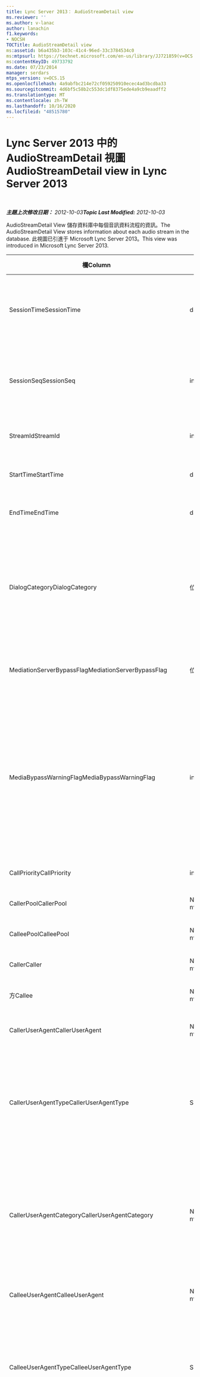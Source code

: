 ```yaml
---
title: Lync Server 2013： AudioStreamDetail view
ms.reviewer: ''
ms.author: v-lanac
author: lanachin
f1.keywords:
- NOCSH
TOCTitle: AudioStreamDetail view
ms:assetid: b6a435b3-103c-41c4-96ed-33c3784534c0
ms:mtpsurl: https://technet.microsoft.com/en-us/library/JJ721859(v=OCS.15)
ms:contentKeyID: 49733792
ms.date: 07/23/2014
manager: serdars
mtps_version: v=OCS.15
ms.openlocfilehash: 4a9abfbc214e72cf059250910ecec4ad3bcdba33
ms.sourcegitcommit: 4d6bf5c58b2c553dc1df8375ede4a9cb9eaadff2
ms.translationtype: MT
ms.contentlocale: zh-TW
ms.lasthandoff: 10/16/2020
ms.locfileid: "48515780"
---
```

# <a name="audiostreamdetail-view-in-lync-server-2013"></a><span data-ttu-id="69175-102">Lync Server 2013 中的 AudioStreamDetail 視圖</span><span class="sxs-lookup"><span data-stu-id="69175-102">AudioStreamDetail view in Lync Server 2013</span></span>

<div data-xmlns="http://www.w3.org/1999/xhtml">

<div class="topic" data-xmlns="http://www.w3.org/1999/xhtml" data-msxsl="urn:schemas-microsoft-com:xslt" data-cs="https://msdn.microsoft.com/">

<div data-asp="https://msdn2.microsoft.com/asp">



</div>

<div id="mainSection">

<div id="mainBody">

<span> </span>

<span data-ttu-id="69175-103">_**主題上次修改日期：** 2012-10-03_</span><span class="sxs-lookup"><span data-stu-id="69175-103">_**Topic Last Modified:** 2012-10-03_</span></span>

<span data-ttu-id="69175-104">AudioStreamDetail View 儲存資料庫中每個音訊資料流程的資訊。</span><span class="sxs-lookup"><span data-stu-id="69175-104">The AudioStreamDetail View stores information about each audio stream in the database.</span></span> <span data-ttu-id="69175-105">此視圖已引進于 Microsoft Lync Server 2013。</span><span class="sxs-lookup"><span data-stu-id="69175-105">This view was introduced in Microsoft Lync Server 2013.</span></span>


<table>
<colgroup>
<col style="width: 33%" />
<col style="width: 33%" />
<col style="width: 33%" />
</colgroup>
<thead>
<tr class="header">
<th><span data-ttu-id="69175-106">欄</span><span class="sxs-lookup"><span data-stu-id="69175-106">Column</span></span></th>
<th><span data-ttu-id="69175-107">資料類型</span><span class="sxs-lookup"><span data-stu-id="69175-107">Data Type</span></span></th>
<th><span data-ttu-id="69175-108">詳細資料</span><span class="sxs-lookup"><span data-stu-id="69175-108">Details</span></span></th>
</tr>
</thead>
<tbody>
<tr class="odd">
<td><p><span data-ttu-id="69175-109">SessionTime</span><span class="sxs-lookup"><span data-stu-id="69175-109">SessionTime</span></span></p></td>
<td><p><span data-ttu-id="69175-110">datetime</span><span class="sxs-lookup"><span data-stu-id="69175-110">datetime</span></span></p></td>
<td><p><span data-ttu-id="69175-111">從 <a href="lync-server-2013-medialine-table.md">Lync Server 2013 的 MediaLine 表格中</a>參照。</span><span class="sxs-lookup"><span data-stu-id="69175-111">Referenced from the <a href="lync-server-2013-medialine-table.md">MediaLine table in Lync Server 2013</a>.</span></span></p></td>
</tr>
<tr class="even">
<td><p><span data-ttu-id="69175-112">SessionSeq</span><span class="sxs-lookup"><span data-stu-id="69175-112">SessionSeq</span></span></p></td>
<td><p><span data-ttu-id="69175-113">int</span><span class="sxs-lookup"><span data-stu-id="69175-113">int</span></span></p></td>
<td><p><span data-ttu-id="69175-114">從 <a href="lync-server-2013-medialine-table.md">Lync Server 2013 的 MediaLine 表格中</a>參照。</span><span class="sxs-lookup"><span data-stu-id="69175-114">Referenced from the <a href="lync-server-2013-medialine-table.md">MediaLine table in Lync Server 2013</a>.</span></span></p></td>
</tr>
<tr class="odd">
<td><p><span data-ttu-id="69175-115">StreamId</span><span class="sxs-lookup"><span data-stu-id="69175-115">StreamId</span></span></p></td>
<td><p><span data-ttu-id="69175-116">int</span><span class="sxs-lookup"><span data-stu-id="69175-116">int</span></span></p></td>
<td><p><span data-ttu-id="69175-117">媒體行中的唯一識別碼。</span><span class="sxs-lookup"><span data-stu-id="69175-117">Unique ID within a media line.</span></span></p></td>
</tr>
<tr class="even">
<td><p><span data-ttu-id="69175-118">StartTime</span><span class="sxs-lookup"><span data-stu-id="69175-118">StartTime</span></span></p></td>
<td><p><span data-ttu-id="69175-119">datetime</span><span class="sxs-lookup"><span data-stu-id="69175-119">datetime</span></span></p></td>
<td><p><span data-ttu-id="69175-120">會話的開始時間。</span><span class="sxs-lookup"><span data-stu-id="69175-120">Start time of the session.</span></span></p></td>
</tr>
<tr class="odd">
<td><p><span data-ttu-id="69175-121">EndTime</span><span class="sxs-lookup"><span data-stu-id="69175-121">EndTime</span></span></p></td>
<td><p><span data-ttu-id="69175-122">datetime</span><span class="sxs-lookup"><span data-stu-id="69175-122">datetime</span></span></p></td>
<td><p><span data-ttu-id="69175-123">工作階段結束時間。</span><span class="sxs-lookup"><span data-stu-id="69175-123">End time of the session.</span></span></p></td>
</tr>
<tr class="even">
<td><p><span data-ttu-id="69175-124">DialogCategory</span><span class="sxs-lookup"><span data-stu-id="69175-124">DialogCategory</span></span></p></td>
<td><p><span data-ttu-id="69175-125">位</span><span class="sxs-lookup"><span data-stu-id="69175-125">bit</span></span></p></td>
<td><p><span data-ttu-id="69175-126">對話方塊類別：0是 Lync Server 的轉送伺服器腿;1是轉送伺服器到 PSTN 閘道腿。</span><span class="sxs-lookup"><span data-stu-id="69175-126">Dialog category: 0 is the Lync Server to Mediation Server leg; 1 is the Mediation Server to PSTN gateway leg.</span></span></p></td>
</tr>
<tr class="odd">
<td><p><span data-ttu-id="69175-127">MediationServerBypassFlag</span><span class="sxs-lookup"><span data-stu-id="69175-127">MediationServerBypassFlag</span></span></p></td>
<td><p><span data-ttu-id="69175-128">位</span><span class="sxs-lookup"><span data-stu-id="69175-128">bit</span></span></p></td>
<td><p><span data-ttu-id="69175-129">指示是否略過呼叫的旗標。</span><span class="sxs-lookup"><span data-stu-id="69175-129">Flag indicating if the call was bypassed or not.</span></span></p></td>
</tr>
<tr class="even">
<td><p><span data-ttu-id="69175-130">MediaBypassWarningFlag</span><span class="sxs-lookup"><span data-stu-id="69175-130">MediaBypassWarningFlag</span></span></p></td>
<td><p><span data-ttu-id="69175-131">int</span><span class="sxs-lookup"><span data-stu-id="69175-131">int</span></span></p></td>
<td><p><span data-ttu-id="69175-132">如果有的話，則表示即使旁路 IDs 相符也不會略過通話的原因。</span><span class="sxs-lookup"><span data-stu-id="69175-132">If present, indicates why a call was not bypassed even if the bypass IDs matched.</span></span> <span data-ttu-id="69175-133">只定義了一個值：</span><span class="sxs-lookup"><span data-stu-id="69175-133">Only one value is defined:</span></span></p>
<p><span data-ttu-id="69175-134">0x0001 –預設網路介面卡的未知旁路識別碼。</span><span class="sxs-lookup"><span data-stu-id="69175-134">0x0001 – Unknown bypass ID for Default network adapter.</span></span></p></td>
</tr>
<tr class="odd">
<td><p><span data-ttu-id="69175-135">CallPriority</span><span class="sxs-lookup"><span data-stu-id="69175-135">CallPriority</span></span></p></td>
<td><p><span data-ttu-id="69175-136">int</span><span class="sxs-lookup"><span data-stu-id="69175-136">int</span></span></p></td>
<td><p><span data-ttu-id="69175-137">通話的優先順序。</span><span class="sxs-lookup"><span data-stu-id="69175-137">Priority of the call.</span></span></p></td>
</tr>
<tr class="even">
<td><p><span data-ttu-id="69175-138">CallerPool</span><span class="sxs-lookup"><span data-stu-id="69175-138">CallerPool</span></span></p></td>
<td><p><span data-ttu-id="69175-139">Nvarchar (256) </span><span class="sxs-lookup"><span data-stu-id="69175-139">nvarchar(256)</span></span></p></td>
<td><p><span data-ttu-id="69175-140">發話者集區 FQDN。</span><span class="sxs-lookup"><span data-stu-id="69175-140">Caller pool FQDN.</span></span></p></td>
</tr>
<tr class="odd">
<td><p><span data-ttu-id="69175-141">CalleePool</span><span class="sxs-lookup"><span data-stu-id="69175-141">CalleePool</span></span></p></td>
<td><p><span data-ttu-id="69175-142">Nvarchar (256) </span><span class="sxs-lookup"><span data-stu-id="69175-142">nvarchar(256)</span></span></p></td>
<td><p><span data-ttu-id="69175-143">受話者集區 FQDN。</span><span class="sxs-lookup"><span data-stu-id="69175-143">Callee pool FQDN.</span></span></p></td>
</tr>
<tr class="even">
<td><p><span data-ttu-id="69175-144">Caller</span><span class="sxs-lookup"><span data-stu-id="69175-144">Caller</span></span></p></td>
<td><p><span data-ttu-id="69175-145">Nvarchar (450) </span><span class="sxs-lookup"><span data-stu-id="69175-145">nvarchar(450)</span></span></p></td>
<td><p><span data-ttu-id="69175-146">來電者的 URI。</span><span class="sxs-lookup"><span data-stu-id="69175-146">Caller’s URI.</span></span></p></td>
</tr>
<tr class="odd">
<td><p><span data-ttu-id="69175-147">方</span><span class="sxs-lookup"><span data-stu-id="69175-147">Callee</span></span></p></td>
<td><p><span data-ttu-id="69175-148">Nvarchar (450) </span><span class="sxs-lookup"><span data-stu-id="69175-148">nvarchar(450)</span></span></p></td>
<td><p><span data-ttu-id="69175-149">被呼叫者的 URI。</span><span class="sxs-lookup"><span data-stu-id="69175-149">Callee’s URI.</span></span></p></td>
</tr>
<tr class="even">
<td><p><span data-ttu-id="69175-150">CallerUserAgent</span><span class="sxs-lookup"><span data-stu-id="69175-150">CallerUserAgent</span></span></p></td>
<td><p><span data-ttu-id="69175-151">Nvarchar (256) </span><span class="sxs-lookup"><span data-stu-id="69175-151">nvarchar(256)</span></span></p></td>
<td><p><span data-ttu-id="69175-152">發話者的使用者代理程式字串。</span><span class="sxs-lookup"><span data-stu-id="69175-152">Caller’s user agent string.</span></span></p></td>
</tr>
<tr class="odd">
<td><p><span data-ttu-id="69175-153">CallerUserAgentType</span><span class="sxs-lookup"><span data-stu-id="69175-153">CallerUserAgentType</span></span></p></td>
<td><p><span data-ttu-id="69175-154">Smallint</span><span class="sxs-lookup"><span data-stu-id="69175-154">smallint</span></span></p></td>
<td><p><span data-ttu-id="69175-155">來電者使用者代理程式的類型。</span><span class="sxs-lookup"><span data-stu-id="69175-155">Type of the caller’s user agent.</span></span> <span data-ttu-id="69175-156">如需詳細資訊，請參閱 <a href="lync-server-2013-useragent-table.md">Lync Server 2013 中的 UserAgent 表格</a> 。</span><span class="sxs-lookup"><span data-stu-id="69175-156">See the <a href="lync-server-2013-useragent-table.md">UserAgent table in Lync Server 2013</a> for details.</span></span></p></td>
</tr>
<tr class="even">
<td><p><span data-ttu-id="69175-157">CallerUserAgentCategory</span><span class="sxs-lookup"><span data-stu-id="69175-157">CallerUserAgentCategory</span></span></p></td>
<td><p><span data-ttu-id="69175-158">Nvarchar (64) </span><span class="sxs-lookup"><span data-stu-id="69175-158">nvarchar(64)</span></span></p></td>
<td><p><span data-ttu-id="69175-159">來電者使用者代理程式的類別。</span><span class="sxs-lookup"><span data-stu-id="69175-159">Category of the caller’s user agent.</span></span> <span data-ttu-id="69175-160">如需詳細資訊，請參閱 <a href="lync-server-2013-useragentdef-table-qoe.md">UserAgentDef 表格 (Lync Server 2013 中的 QoE) </a> 。</span><span class="sxs-lookup"><span data-stu-id="69175-160">See the <a href="lync-server-2013-useragentdef-table-qoe.md">UserAgentDef table (QoE) in Lync Server 2013</a> for details.</span></span></p></td>
</tr>
<tr class="odd">
<td><p><span data-ttu-id="69175-161">CalleeUserAgent</span><span class="sxs-lookup"><span data-stu-id="69175-161">CalleeUserAgent</span></span></p></td>
<td><p><span data-ttu-id="69175-162">Nvarchar (256) </span><span class="sxs-lookup"><span data-stu-id="69175-162">nvarchar(256)</span></span></p></td>
<td><p><span data-ttu-id="69175-163">受話者的使用者代理程式字串。</span><span class="sxs-lookup"><span data-stu-id="69175-163">Callee’s user agent string.</span></span></p></td>
</tr>
<tr class="even">
<td><p><span data-ttu-id="69175-164">CalleeUserAgentType</span><span class="sxs-lookup"><span data-stu-id="69175-164">CalleeUserAgentType</span></span></p></td>
<td><p><span data-ttu-id="69175-165">Smallint</span><span class="sxs-lookup"><span data-stu-id="69175-165">smallint</span></span></p></td>
<td><p><span data-ttu-id="69175-166">被呼叫者之使用者代理程式的類型。</span><span class="sxs-lookup"><span data-stu-id="69175-166">Type of callee’s user agent.</span></span> <span data-ttu-id="69175-167">如需詳細資訊，請參閱 <a href="lync-server-2013-useragent-table.md">Lync Server 2013 中的 UserAgent 表格</a> 。</span><span class="sxs-lookup"><span data-stu-id="69175-167">See the <a href="lync-server-2013-useragent-table.md">UserAgent table in Lync Server 2013</a> for information.</span></span></p></td>
</tr>
<tr class="odd">
<td><p><span data-ttu-id="69175-168">CalleeUserAgentCategory</span><span class="sxs-lookup"><span data-stu-id="69175-168">CalleeUserAgentCategory</span></span></p></td>
<td><p><span data-ttu-id="69175-169">Nvarchar (64) </span><span class="sxs-lookup"><span data-stu-id="69175-169">nvarchar(64)</span></span></p></td>
<td><p><span data-ttu-id="69175-170">被呼叫者之使用者代理程式的類別。</span><span class="sxs-lookup"><span data-stu-id="69175-170">Category of callee’s user agent.</span></span> <span data-ttu-id="69175-171">如需詳細資訊，請參閱 <a href="lync-server-2013-useragentdef-table-qoe.md">UserAgentDef table (QoE) 中的 Lync Server 2013</a> 。</span><span class="sxs-lookup"><span data-stu-id="69175-171">See the <a href="lync-server-2013-useragentdef-table-qoe.md">UserAgentDef table (QoE) in Lync Server 2013</a> for information.</span></span></p></td>
</tr>
<tr class="even">
<td><p><span data-ttu-id="69175-172">CallerEndpoint</span><span class="sxs-lookup"><span data-stu-id="69175-172">CallerEndpoint</span></span></p></td>
<td><p><span data-ttu-id="69175-173">Nvarchar (256) </span><span class="sxs-lookup"><span data-stu-id="69175-173">nvarchar(256)</span></span></p></td>
<td><p><span data-ttu-id="69175-174">發話者的端點名稱。</span><span class="sxs-lookup"><span data-stu-id="69175-174">Caller’s endpoint name.</span></span></p></td>
</tr>
<tr class="odd">
<td><p><span data-ttu-id="69175-175">CalleeEndpoint</span><span class="sxs-lookup"><span data-stu-id="69175-175">CalleeEndpoint</span></span></p></td>
<td><p><span data-ttu-id="69175-176">Nvarchar (256) </span><span class="sxs-lookup"><span data-stu-id="69175-176">nvarchar(256)</span></span></p></td>
<td><p><span data-ttu-id="69175-177">被呼叫者的端點名稱。</span><span class="sxs-lookup"><span data-stu-id="69175-177">Callee’s endpoint name.</span></span></p></td>
</tr>
<tr class="even">
<td><p><span data-ttu-id="69175-178">CallerOS</span><span class="sxs-lookup"><span data-stu-id="69175-178">CallerOS</span></span></p></td>
<td><p><span data-ttu-id="69175-179">Nvarchar (128) </span><span class="sxs-lookup"><span data-stu-id="69175-179">nvarchar(128)</span></span></p></td>
<td><p><span data-ttu-id="69175-180">呼叫者端點的作業系統 (OS) 。</span><span class="sxs-lookup"><span data-stu-id="69175-180">Operating system (OS) of the caller’s endpoint.</span></span></p></td>
</tr>
<tr class="odd">
<td><p><span data-ttu-id="69175-181">CalleeOS</span><span class="sxs-lookup"><span data-stu-id="69175-181">CalleeOS</span></span></p></td>
<td><p><span data-ttu-id="69175-182">Nvarchar (128) </span><span class="sxs-lookup"><span data-stu-id="69175-182">nvarchar(128)</span></span></p></td>
<td><p><span data-ttu-id="69175-183">受話者端點的作業系統 (OS) 。</span><span class="sxs-lookup"><span data-stu-id="69175-183">Operating system (OS) of the callee’s endpoint.</span></span></p></td>
</tr>
<tr class="even">
<td><p><span data-ttu-id="69175-184">CallerCPUName</span><span class="sxs-lookup"><span data-stu-id="69175-184">CallerCPUName</span></span></p></td>
<td><p><span data-ttu-id="69175-185">Nvarchar (128) </span><span class="sxs-lookup"><span data-stu-id="69175-185">nvarchar(128)</span></span></p></td>
<td><p><span data-ttu-id="69175-186">來電者端點的 CPU 名稱。</span><span class="sxs-lookup"><span data-stu-id="69175-186">CPU name of the caller’s endpoint.</span></span></p></td>
</tr>
<tr class="odd">
<td><p><span data-ttu-id="69175-187">CalleeCPUName</span><span class="sxs-lookup"><span data-stu-id="69175-187">CalleeCPUName</span></span></p></td>
<td><p><span data-ttu-id="69175-188">Nvarchar (128) </span><span class="sxs-lookup"><span data-stu-id="69175-188">nvarchar(128)</span></span></p></td>
<td><p><span data-ttu-id="69175-189">受話者端點的 CPU 名稱。</span><span class="sxs-lookup"><span data-stu-id="69175-189">CPU name of the callee’s endpoint.</span></span></p></td>
</tr>
<tr class="even">
<td><p><span data-ttu-id="69175-190">CallerCPUNumberOfCores</span><span class="sxs-lookup"><span data-stu-id="69175-190">CallerCPUNumberOfCores</span></span></p></td>
<td><p><span data-ttu-id="69175-191">Smallint</span><span class="sxs-lookup"><span data-stu-id="69175-191">smallint</span></span></p></td>
<td><p><span data-ttu-id="69175-192">來電者端點中的 CPU 核心數目。</span><span class="sxs-lookup"><span data-stu-id="69175-192">Number of CPU cores in the caller’s endpoint.</span></span></p></td>
</tr>
<tr class="odd">
<td><p><span data-ttu-id="69175-193">CalleeCPUNumberOfCores</span><span class="sxs-lookup"><span data-stu-id="69175-193">CalleeCPUNumberOfCores</span></span></p></td>
<td><p><span data-ttu-id="69175-194">Smallint</span><span class="sxs-lookup"><span data-stu-id="69175-194">smallint</span></span></p></td>
<td><p><span data-ttu-id="69175-195">受話者端點中的 CPU 核心數目。</span><span class="sxs-lookup"><span data-stu-id="69175-195">Number of CPU cores in the callee’s endpoint.</span></span></p></td>
</tr>
<tr class="even">
<td><p><span data-ttu-id="69175-196">CallerCPUProcessorSpeed</span><span class="sxs-lookup"><span data-stu-id="69175-196">CallerCPUProcessorSpeed</span></span></p></td>
<td><p><span data-ttu-id="69175-197">int</span><span class="sxs-lookup"><span data-stu-id="69175-197">int</span></span></p></td>
<td><p><span data-ttu-id="69175-198">來電者端點的 CPU 處理器速度。</span><span class="sxs-lookup"><span data-stu-id="69175-198">CPU processor speed of the caller’s endpoint.</span></span></p></td>
</tr>
<tr class="odd">
<td><p><span data-ttu-id="69175-199">CalleeCPUProcessorSpeed</span><span class="sxs-lookup"><span data-stu-id="69175-199">CalleeCPUProcessorSpeed</span></span></p></td>
<td><p><span data-ttu-id="69175-200">int</span><span class="sxs-lookup"><span data-stu-id="69175-200">int</span></span></p></td>
<td><p><span data-ttu-id="69175-201">受話者端點的 CPU 處理器速度。</span><span class="sxs-lookup"><span data-stu-id="69175-201">CPU processor speed of the callee’s endpoint.</span></span></p></td>
</tr>
<tr class="even">
<td><p><span data-ttu-id="69175-202">CallerVirtualizationFlag</span><span class="sxs-lookup"><span data-stu-id="69175-202">CallerVirtualizationFlag</span></span></p></td>
<td><p><span data-ttu-id="69175-203">Tinyint</span><span class="sxs-lookup"><span data-stu-id="69175-203">tinyint</span></span></p></td>
<td><p><span data-ttu-id="69175-204">會指出來電者的系統是否在虛擬化環境中執行。</span><span class="sxs-lookup"><span data-stu-id="69175-204">Indicates whether the caller’s system is running in a virtualized environment.</span></span> <span data-ttu-id="69175-205">如需詳細資訊，請參閱 <a href="lync-server-2013-endpoint-table.md">Lync Server 2013 中的端點表格</a> 。</span><span class="sxs-lookup"><span data-stu-id="69175-205">See the <a href="lync-server-2013-endpoint-table.md">Endpoint table in Lync Server 2013</a> for more information.</span></span></p></td>
</tr>
<tr class="odd">
<td><p><span data-ttu-id="69175-206">CalleeVirtualizationFlag</span><span class="sxs-lookup"><span data-stu-id="69175-206">CalleeVirtualizationFlag</span></span></p></td>
<td><p><span data-ttu-id="69175-207">Tinyint</span><span class="sxs-lookup"><span data-stu-id="69175-207">tinyint</span></span></p></td>
<td><p><span data-ttu-id="69175-208">會指出受話者的系統是否正在虛擬環境中執行。</span><span class="sxs-lookup"><span data-stu-id="69175-208">Indicates whether the callee’s system is running in a virtualized environment.</span></span> <span data-ttu-id="69175-209">如需詳細資訊，請參閱 <a href="lync-server-2013-endpoint-table.md">Lync Server 2013 中的端點表格</a> 。</span><span class="sxs-lookup"><span data-stu-id="69175-209">See the <a href="lync-server-2013-endpoint-table.md">Endpoint table in Lync Server 2013</a> for more information.</span></span></p></td>
</tr>
<tr class="even">
<td><p><span data-ttu-id="69175-210">CorrelationKey</span><span class="sxs-lookup"><span data-stu-id="69175-210">CorrelationKey</span></span></p></td>
<td></td>
<td><p><span data-ttu-id="69175-211">相關機碼。</span><span class="sxs-lookup"><span data-stu-id="69175-211">Correlation key.</span></span> <span data-ttu-id="69175-212">從 <a href="lync-server-2013-sessioncorrelation-table.md">Lync Server 2013 的 SessionCorrelation 表格中</a>參照。</span><span class="sxs-lookup"><span data-stu-id="69175-212">Referenced from the <a href="lync-server-2013-sessioncorrelation-table.md">SessionCorrelation table in Lync Server 2013</a>.</span></span></p></td>
</tr>
<tr class="odd">
<td><p><span data-ttu-id="69175-213">ConnectivityIce</span><span class="sxs-lookup"><span data-stu-id="69175-213">ConnectivityIce</span></span></p></td>
<td><p><span data-ttu-id="69175-214">Tinyint</span><span class="sxs-lookup"><span data-stu-id="69175-214">tinyint</span></span></p></td>
<td><p><span data-ttu-id="69175-215">媒體路徑的相關資訊，例如 direct 或中繼。</span><span class="sxs-lookup"><span data-stu-id="69175-215">Information about the media path, such as direct or relayed.</span></span> <span data-ttu-id="69175-216">如需詳細資訊，請參閱 <a href="lync-server-2013-medialine-table.md">Lync Server 2013 中的 MediaLine 表格</a> 。</span><span class="sxs-lookup"><span data-stu-id="69175-216">See the <a href="lync-server-2013-medialine-table.md">MediaLine table in Lync Server 2013</a> for more information.</span></span></p></td>
</tr>
<tr class="even">
<td><p><span data-ttu-id="69175-217">CallerIceWarningFlags</span><span class="sxs-lookup"><span data-stu-id="69175-217">CallerIceWarningFlags</span></span></p></td>
<td><p><span data-ttu-id="69175-218">int</span><span class="sxs-lookup"><span data-stu-id="69175-218">int</span></span></p></td>
<td><p><span data-ttu-id="69175-p111">發話者位元旗標中描述之互動式連線建立 (ICE) 程序的相關資訊。如需詳細資訊，請參閱＜經驗品質監控伺服器通訊協定規格＞。</span><span class="sxs-lookup"><span data-stu-id="69175-p111">Information about Interactive Connectivity Establishment (ICE) process described in bits flags for the caller. For details, refer to the Quality of Experience Monitoring Server Protocol Specification.</span></span></p></td>
</tr>
<tr class="odd">
<td><p><span data-ttu-id="69175-221">CalleeIceWarningFlags</span><span class="sxs-lookup"><span data-stu-id="69175-221">CalleeIceWarningFlags</span></span></p></td>
<td><p><span data-ttu-id="69175-222">int</span><span class="sxs-lookup"><span data-stu-id="69175-222">int</span></span></p></td>
<td><p><span data-ttu-id="69175-p112">受話者位元旗標中描述之互動式連線建立 (ICE) 程序的相關資訊。如需詳細資訊，請參閱＜經驗品質監控伺服器通訊協定規格＞。</span><span class="sxs-lookup"><span data-stu-id="69175-p112">Information about Interactive Connectivity Establishment (ICE) process described in bits flags for the callee. For details, refer to the Quality of Experience Monitoring Server Protocol Specification.</span></span></p></td>
</tr>
<tr class="even">
<td><p><span data-ttu-id="69175-225">傳輸</span><span class="sxs-lookup"><span data-stu-id="69175-225">Transport</span></span></p></td>
<td><p><span data-ttu-id="69175-226">Tinyint</span><span class="sxs-lookup"><span data-stu-id="69175-226">tinyint</span></span></p></td>
<td><p><span data-ttu-id="69175-227">傳輸類型：0是 UDP，1是 TCP。</span><span class="sxs-lookup"><span data-stu-id="69175-227">Transport type: 0 is UDP, 1 is TCP.</span></span></p></td>
</tr>
<tr class="odd">
<td><p><span data-ttu-id="69175-228">CallerIPAddr</span><span class="sxs-lookup"><span data-stu-id="69175-228">CallerIPAddr</span></span></p></td>
<td><p><span data-ttu-id="69175-229">var (50) </span><span class="sxs-lookup"><span data-stu-id="69175-229">var(50)</span></span></p></td>
<td><p><span data-ttu-id="69175-230">來電者的 IP 位址。</span><span class="sxs-lookup"><span data-stu-id="69175-230">IP address of the caller.</span></span> <span data-ttu-id="69175-231">這可以是 IPv4 或 IPv6 位址。</span><span class="sxs-lookup"><span data-stu-id="69175-231">This may be either an IPv4 or an IPv6 address.</span></span></p></td>
</tr>
<tr class="even">
<td><p><span data-ttu-id="69175-232">CallerPort</span><span class="sxs-lookup"><span data-stu-id="69175-232">CallerPort</span></span></p></td>
<td><p><span data-ttu-id="69175-233">int</span><span class="sxs-lookup"><span data-stu-id="69175-233">int</span></span></p></td>
<td><p><span data-ttu-id="69175-234">發話者使用的連接埠。</span><span class="sxs-lookup"><span data-stu-id="69175-234">Port used by the caller.</span></span></p></td>
</tr>
<tr class="odd">
<td><p><span data-ttu-id="69175-235">CallerInside</span><span class="sxs-lookup"><span data-stu-id="69175-235">CallerInside</span></span></p></td>
<td><p><span data-ttu-id="69175-236">位</span><span class="sxs-lookup"><span data-stu-id="69175-236">bit</span></span></p></td>
<td><p><span data-ttu-id="69175-237">會指出來電者是否在間隔網路內：1表示來電者位於商業網路內，0表示來電者位於網路外。</span><span class="sxs-lookup"><span data-stu-id="69175-237">Indicates whether the caller is inside the interval network: 1 means caller is inside the enterprise network, 0 means the caller is outside the network.</span></span></p></td>
</tr>
<tr class="even">
<td><p><span data-ttu-id="69175-238">CalleeIPAddr</span><span class="sxs-lookup"><span data-stu-id="69175-238">CalleeIPAddr</span></span></p></td>
<td><p><span data-ttu-id="69175-239">var (50) </span><span class="sxs-lookup"><span data-stu-id="69175-239">var(50)</span></span></p></td>
<td><p><span data-ttu-id="69175-240">被呼叫者的 IP 位址。</span><span class="sxs-lookup"><span data-stu-id="69175-240">IP address of the callee.</span></span> <span data-ttu-id="69175-241">這可以是 IPv4 或 IPv6 位址。</span><span class="sxs-lookup"><span data-stu-id="69175-241">This may be either an IPv4 or an IPv6 address.</span></span></p></td>
</tr>
<tr class="odd">
<td><p><span data-ttu-id="69175-242">CalleePort</span><span class="sxs-lookup"><span data-stu-id="69175-242">CalleePort</span></span></p></td>
<td><p><span data-ttu-id="69175-243">int</span><span class="sxs-lookup"><span data-stu-id="69175-243">int</span></span></p></td>
<td><p><span data-ttu-id="69175-244">受話者使用的連接埠。</span><span class="sxs-lookup"><span data-stu-id="69175-244">Port used by the callee.</span></span></p></td>
</tr>
<tr class="even">
<td><p><span data-ttu-id="69175-245">CalleeInside</span><span class="sxs-lookup"><span data-stu-id="69175-245">CalleeInside</span></span></p></td>
<td><p><span data-ttu-id="69175-246">位</span><span class="sxs-lookup"><span data-stu-id="69175-246">bit</span></span></p></td>
<td><p><span data-ttu-id="69175-247">會指出受話者是否在間隔網路內：1表示受話者位於商業網路內，0表示受話者位於網路外。</span><span class="sxs-lookup"><span data-stu-id="69175-247">Indicates whether the callee is inside the interval network: 1 means callee is inside the enterprise network, 0 means the callee is outside the network.</span></span></p></td>
</tr>
<tr class="odd">
<td><p><span data-ttu-id="69175-248">CallerUserSite</span><span class="sxs-lookup"><span data-stu-id="69175-248">CallerUserSite</span></span></p></td>
<td><p><span data-ttu-id="69175-249">Nvarchar (128) </span><span class="sxs-lookup"><span data-stu-id="69175-249">nvarchar(128)</span></span></p></td>
<td><p><span data-ttu-id="69175-250">來電者網站的名稱。</span><span class="sxs-lookup"><span data-stu-id="69175-250">Name of the caller’s site.</span></span></p></td>
</tr>
<tr class="even">
<td><p><span data-ttu-id="69175-251">CallerRegion</span><span class="sxs-lookup"><span data-stu-id="69175-251">CallerRegion</span></span></p></td>
<td><p><span data-ttu-id="69175-252">Nvarchar (128) </span><span class="sxs-lookup"><span data-stu-id="69175-252">nvarchar(128)</span></span></p></td>
<td><p><span data-ttu-id="69175-253">來電者網站的國家/地區名稱。</span><span class="sxs-lookup"><span data-stu-id="69175-253">Name of the country/region of the caller’s site.</span></span></p></td>
</tr>
<tr class="odd">
<td><p><span data-ttu-id="69175-254">CalleeUserSite</span><span class="sxs-lookup"><span data-stu-id="69175-254">CalleeUserSite</span></span></p></td>
<td><p><span data-ttu-id="69175-255">Nvarchar (128) </span><span class="sxs-lookup"><span data-stu-id="69175-255">nvarchar(128)</span></span></p></td>
<td><p><span data-ttu-id="69175-256">被呼叫者之網站的名稱。</span><span class="sxs-lookup"><span data-stu-id="69175-256">Name of the callee’s site.</span></span></p></td>
</tr>
<tr class="even">
<td><p><span data-ttu-id="69175-257">CalleeRegion</span><span class="sxs-lookup"><span data-stu-id="69175-257">CalleeRegion</span></span></p></td>
<td><p><span data-ttu-id="69175-258">Nvarchar (128) </span><span class="sxs-lookup"><span data-stu-id="69175-258">nvarchar(128)</span></span></p></td>
<td><p><span data-ttu-id="69175-259">被呼叫者網站的國家/地區名稱。</span><span class="sxs-lookup"><span data-stu-id="69175-259">Name of the country/region of the callee’s site.</span></span></p></td>
</tr>
<tr class="odd">
<td><p><span data-ttu-id="69175-260">CallerRelayIPAddr</span><span class="sxs-lookup"><span data-stu-id="69175-260">CallerRelayIPAddr</span></span></p></td>
<td><p><span data-ttu-id="69175-261">var (50) </span><span class="sxs-lookup"><span data-stu-id="69175-261">var(50)</span></span></p></td>
<td><p><span data-ttu-id="69175-262">發話者使用之 A/V Edge Service 的 IP 位址。</span><span class="sxs-lookup"><span data-stu-id="69175-262">IP Address of the A/V Edge service used by the caller.</span></span> <span data-ttu-id="69175-263">如需詳細資訊，請參閱 <a href="lync-server-2013-ipaddress-table.md">Lync Server 2013 中的 IPAddress 表格</a> 。</span><span class="sxs-lookup"><span data-stu-id="69175-263">See the <a href="lync-server-2013-ipaddress-table.md">IPAddress table in Lync Server 2013</a> for more information.</span></span></p></td>
</tr>
<tr class="even">
<td><p><span data-ttu-id="69175-264">CallerRelayPort</span><span class="sxs-lookup"><span data-stu-id="69175-264">CallerRelayPort</span></span></p></td>
<td><p><span data-ttu-id="69175-265">int</span><span class="sxs-lookup"><span data-stu-id="69175-265">int</span></span></p></td>
<td><p><span data-ttu-id="69175-266">發話者在 A/V Edge Service 上使用的連接埠。</span><span class="sxs-lookup"><span data-stu-id="69175-266">Port used on the A/V Edge service used by the caller.</span></span></p></td>
</tr>
<tr class="odd">
<td><p><span data-ttu-id="69175-267">CalleeRelayIPAddr</span><span class="sxs-lookup"><span data-stu-id="69175-267">CalleeRelayIPAddr</span></span></p></td>
<td><p><span data-ttu-id="69175-268">var (50) </span><span class="sxs-lookup"><span data-stu-id="69175-268">var(50)</span></span></p></td>
<td><p><span data-ttu-id="69175-269">被呼叫者所使用之 A/V Edge service 的 IP 位址金鑰。</span><span class="sxs-lookup"><span data-stu-id="69175-269">IP Address key of the A/V Edge service used by the callee.</span></span> <span data-ttu-id="69175-270">如需詳細資訊，請參閱 <a href="lync-server-2013-ipaddress-table.md">Lync Server 2013 中的 IPAddress 表格</a> 。</span><span class="sxs-lookup"><span data-stu-id="69175-270">See the <a href="lync-server-2013-ipaddress-table.md">IPAddress table in Lync Server 2013</a> for more information.</span></span></p></td>
</tr>
<tr class="even">
<td><p><span data-ttu-id="69175-271">CalleeRelayPort</span><span class="sxs-lookup"><span data-stu-id="69175-271">CalleeRelayPort</span></span></p></td>
<td><p><span data-ttu-id="69175-272">int</span><span class="sxs-lookup"><span data-stu-id="69175-272">int</span></span></p></td>
<td><p><span data-ttu-id="69175-273">受話者在 A/V Edge Service 上使用的連接埠。</span><span class="sxs-lookup"><span data-stu-id="69175-273">Port used on the A/V Edge service used by the callee.</span></span></p></td>
</tr>
<tr class="odd">
<td><p><span data-ttu-id="69175-274">CallerCaptureDev</span><span class="sxs-lookup"><span data-stu-id="69175-274">CallerCaptureDev</span></span></p></td>
<td><p><span data-ttu-id="69175-275">Varchar (256) </span><span class="sxs-lookup"><span data-stu-id="69175-275">varchar(256)</span></span></p></td>
<td><p><span data-ttu-id="69175-276">發話者的擷取裝置名稱。</span><span class="sxs-lookup"><span data-stu-id="69175-276">Caller’s capture device name.</span></span></p></td>
</tr>
<tr class="even">
<td><p><span data-ttu-id="69175-277">CallerRenderDev</span><span class="sxs-lookup"><span data-stu-id="69175-277">CallerRenderDev</span></span></p></td>
<td><p><span data-ttu-id="69175-278">Varchar (256) </span><span class="sxs-lookup"><span data-stu-id="69175-278">varchar(256)</span></span></p></td>
<td><p><span data-ttu-id="69175-279">發話者的轉換裝置名稱。</span><span class="sxs-lookup"><span data-stu-id="69175-279">Caller’s render device name.</span></span></p></td>
</tr>
<tr class="odd">
<td><p><span data-ttu-id="69175-280">CallerCaptureDevDriver</span><span class="sxs-lookup"><span data-stu-id="69175-280">CallerCaptureDevDriver</span></span></p></td>
<td><p><span data-ttu-id="69175-281">Varchar (256) </span><span class="sxs-lookup"><span data-stu-id="69175-281">varchar(256)</span></span></p></td>
<td><p><span data-ttu-id="69175-282">發話者的擷取裝置驅動程式名稱。</span><span class="sxs-lookup"><span data-stu-id="69175-282">Caller’s capture device driver name.</span></span></p></td>
</tr>
<tr class="even">
<td><p><span data-ttu-id="69175-283">CallerRenderDriver</span><span class="sxs-lookup"><span data-stu-id="69175-283">CallerRenderDriver</span></span></p></td>
<td><p><span data-ttu-id="69175-284">Varchar (256) </span><span class="sxs-lookup"><span data-stu-id="69175-284">varchar(256)</span></span></p></td>
<td><p><span data-ttu-id="69175-285">發話者的轉換裝置驅動程式名稱。</span><span class="sxs-lookup"><span data-stu-id="69175-285">Caller’s render device driver name.</span></span></p></td>
</tr>
<tr class="odd">
<td><p><span data-ttu-id="69175-286">CalleeCaptureDev</span><span class="sxs-lookup"><span data-stu-id="69175-286">CalleeCaptureDev</span></span></p></td>
<td><p><span data-ttu-id="69175-287">Varchar (256) </span><span class="sxs-lookup"><span data-stu-id="69175-287">varchar(256)</span></span></p></td>
<td><p><span data-ttu-id="69175-288">受話者的擷取裝置名稱。</span><span class="sxs-lookup"><span data-stu-id="69175-288">Callee’s capture device name.</span></span></p></td>
</tr>
<tr class="even">
<td><p><span data-ttu-id="69175-289">CalleeRenderDev</span><span class="sxs-lookup"><span data-stu-id="69175-289">CalleeRenderDev</span></span></p></td>
<td><p><span data-ttu-id="69175-290">Varchar (256) </span><span class="sxs-lookup"><span data-stu-id="69175-290">varchar(256)</span></span></p></td>
<td><p><span data-ttu-id="69175-291">受話者的轉換裝置名稱。</span><span class="sxs-lookup"><span data-stu-id="69175-291">Callee’s render device name.</span></span></p></td>
</tr>
<tr class="odd">
<td><p><span data-ttu-id="69175-292">CalleeCaptureDevDriver</span><span class="sxs-lookup"><span data-stu-id="69175-292">CalleeCaptureDevDriver</span></span></p></td>
<td><p><span data-ttu-id="69175-293">Varchar (256) </span><span class="sxs-lookup"><span data-stu-id="69175-293">varchar(256)</span></span></p></td>
<td><p><span data-ttu-id="69175-294">受話者的擷取裝置驅動程式名稱。</span><span class="sxs-lookup"><span data-stu-id="69175-294">Callee’s capture device driver name.</span></span></p></td>
</tr>
<tr class="even">
<td><p><span data-ttu-id="69175-295">CalleeRenderDevDriver</span><span class="sxs-lookup"><span data-stu-id="69175-295">CalleeRenderDevDriver</span></span></p></td>
<td><p><span data-ttu-id="69175-296">Varchar (256) </span><span class="sxs-lookup"><span data-stu-id="69175-296">varchar(256)</span></span></p></td>
<td><p><span data-ttu-id="69175-297">受話者的轉換裝置驅動程式名稱。</span><span class="sxs-lookup"><span data-stu-id="69175-297">Callee’s render device driver name.</span></span></p></td>
</tr>
<tr class="odd">
<td><p><span data-ttu-id="69175-298">CallerNetworkConnectionType</span><span class="sxs-lookup"><span data-stu-id="69175-298">CallerNetworkConnectionType</span></span></p></td>
<td><p><span data-ttu-id="69175-299">Tinyint</span><span class="sxs-lookup"><span data-stu-id="69175-299">tinyint</span></span></p></td>
<td><p><span data-ttu-id="69175-300">來電者的網路連線類型：0是有線的，1是無線。</span><span class="sxs-lookup"><span data-stu-id="69175-300">Caller’s network connection type: 0 is wired, 1 is wireless.</span></span></p></td>
</tr>
<tr class="even">
<td><p><span data-ttu-id="69175-301">CallerVPN</span><span class="sxs-lookup"><span data-stu-id="69175-301">CallerVPN</span></span></p></td>
<td><p><span data-ttu-id="69175-302">位</span><span class="sxs-lookup"><span data-stu-id="69175-302">bit</span></span></p></td>
<td><p><span data-ttu-id="69175-303">會指出呼叫者是否是透過虛擬私人網路絡（1是虛擬私人網路） (VPN) ，0是非 VPN。</span><span class="sxs-lookup"><span data-stu-id="69175-303">Indicates whether the caller connected over a virtual private network: 1 is virtual private network (VPN), 0 is non-VPN.</span></span></p></td>
</tr>
<tr class="odd">
<td><p><span data-ttu-id="69175-304">CallerLinkSpeed</span><span class="sxs-lookup"><span data-stu-id="69175-304">CallerLinkSpeed</span></span></p></td>
<td><p><span data-ttu-id="69175-305">十進位 (18，0) </span><span class="sxs-lookup"><span data-stu-id="69175-305">decimal(18,0)</span></span></p></td>
<td><p><span data-ttu-id="69175-306">呼叫者端點的網路連結速度（bps）。</span><span class="sxs-lookup"><span data-stu-id="69175-306">Network link speed for the caller's endpoint in bps.</span></span></p></td>
</tr>
<tr class="even">
<td><p><span data-ttu-id="69175-307">CalleeNetworkConnectionType</span><span class="sxs-lookup"><span data-stu-id="69175-307">CalleeNetworkConnectionType</span></span></p></td>
<td><p><span data-ttu-id="69175-308">Tinyint</span><span class="sxs-lookup"><span data-stu-id="69175-308">tinyint</span></span></p></td>
<td><p><span data-ttu-id="69175-309">被呼叫者的網路連線類型：0是有線的，1是無線。</span><span class="sxs-lookup"><span data-stu-id="69175-309">Callee’s network connection type: 0 is wired, 1 is wireless.</span></span></p></td>
</tr>
<tr class="odd">
<td><p><span data-ttu-id="69175-310">CalleeVPN</span><span class="sxs-lookup"><span data-stu-id="69175-310">CalleeVPN</span></span></p></td>
<td><p><span data-ttu-id="69175-311">位</span><span class="sxs-lookup"><span data-stu-id="69175-311">bit</span></span></p></td>
<td><p><span data-ttu-id="69175-312">會指出呼叫者是否是透過虛擬私人網路絡（1是虛擬私人網路） (VPN) ，0是非 VPN。</span><span class="sxs-lookup"><span data-stu-id="69175-312">Indicates whether the caller connected over a virtual private network: 1 is virtual private network (VPN), 0 is non-VPN.</span></span></p></td>
</tr>
<tr class="even">
<td><p><span data-ttu-id="69175-313">CalleeLinkSpeed</span><span class="sxs-lookup"><span data-stu-id="69175-313">CalleeLinkSpeed</span></span></p></td>
<td><p><span data-ttu-id="69175-314">十進位 (18，0) </span><span class="sxs-lookup"><span data-stu-id="69175-314">decimal(18,0)</span></span></p></td>
<td><p><span data-ttu-id="69175-315">被呼叫者端點的網路連結速度（bps）。</span><span class="sxs-lookup"><span data-stu-id="69175-315">Network link speed for the callee's endpoint in bps.</span></span></p></td>
</tr>
<tr class="odd">
<td><p><span data-ttu-id="69175-316">ConversationalMOS</span><span class="sxs-lookup"><span data-stu-id="69175-316">ConversationalMOS</span></span></p></td>
<td><p><span data-ttu-id="69175-317">十進位 (3，2) </span><span class="sxs-lookup"><span data-stu-id="69175-317">decimal(3,2)</span></span></p></td>
<td><p><span data-ttu-id="69175-318">音訊工作階段的窄頻交談方式 MOS (兩種音訊資料流皆為依據)。</span><span class="sxs-lookup"><span data-stu-id="69175-318">Narrowband Conversational MOS of the audio sessions (based on both audio streams).</span></span></p></td>
</tr>
<tr class="even">
<td><p><span data-ttu-id="69175-319">AppliedBandwidthLimit</span><span class="sxs-lookup"><span data-stu-id="69175-319">AppliedBandwidthLimit</span></span></p></td>
<td><p><span data-ttu-id="69175-320">int</span><span class="sxs-lookup"><span data-stu-id="69175-320">int</span></span></p></td>
<td><p><span data-ttu-id="69175-321">針對指定之傳送端資料流程套用至指定之傳送端資料流程的實際頻寬，可 (轉換、API、SDP、原則伺服器等等) 。</span><span class="sxs-lookup"><span data-stu-id="69175-321">Actual bandwidth applied to the given send side stream given various policy settings (TURN, API, SDP, Policy Server, and so on).</span></span> <span data-ttu-id="69175-322">這並不會混淆有效的頻寬，因為頻寬估算可能會有較低的有效頻寬。</span><span class="sxs-lookup"><span data-stu-id="69175-322">This is not to be confused with the effective bandwidth because there can be a lower effective bandwidth based on the bandwidth estimate.</span></span> <span data-ttu-id="69175-323">這基本上是傳送資料流程可以採用限制頻寬估計所強加限制的最大頻寬</span><span class="sxs-lookup"><span data-stu-id="69175-323">This is basically the maximum bandwidth the send stream can take barring limits imposed by the bandwidth estimate</span></span></p></td>
</tr>
<tr class="odd">
<td><p><span data-ttu-id="69175-324">JitterInterArrival</span><span class="sxs-lookup"><span data-stu-id="69175-324">JitterInterArrival</span></span></p></td>
<td><p><span data-ttu-id="69175-325">int</span><span class="sxs-lookup"><span data-stu-id="69175-325">int</span></span></p></td>
<td><p><span data-ttu-id="69175-326">從即時控制通訊協定 (RTCP) 統計資料的平均網路抖動。</span><span class="sxs-lookup"><span data-stu-id="69175-326">Average network jitter from Real Time Control Protocol (RTCP) statistics.</span></span></p></td>
</tr>
<tr class="even">
<td><p><span data-ttu-id="69175-327">JitterInterArrivalMax</span><span class="sxs-lookup"><span data-stu-id="69175-327">JitterInterArrivalMax</span></span></p></td>
<td><p><span data-ttu-id="69175-328">int</span><span class="sxs-lookup"><span data-stu-id="69175-328">int</span></span></p></td>
<td><p><span data-ttu-id="69175-329">通話期間的最大網路抖動。</span><span class="sxs-lookup"><span data-stu-id="69175-329">Maximum network jitter during the call.</span></span></p></td>
</tr>
<tr class="odd">
<td><p><span data-ttu-id="69175-330">PacketLossRate</span><span class="sxs-lookup"><span data-stu-id="69175-330">PacketLossRate</span></span></p></td>
<td><p><span data-ttu-id="69175-331">十進位 (5，4) </span><span class="sxs-lookup"><span data-stu-id="69175-331">decimal(5,4)</span></span></p></td>
<td><p><span data-ttu-id="69175-332">通話期間的平均封包遺失率。</span><span class="sxs-lookup"><span data-stu-id="69175-332">Average packet loss rate during the call.</span></span></p></td>
</tr>
<tr class="even">
<td><p><span data-ttu-id="69175-333">PacketLossRateMax</span><span class="sxs-lookup"><span data-stu-id="69175-333">PacketLossRateMax</span></span></p></td>
<td><p><span data-ttu-id="69175-334">十進位 (5，4) </span><span class="sxs-lookup"><span data-stu-id="69175-334">decimal(5,4)</span></span></p></td>
<td><p><span data-ttu-id="69175-335">通話期間觀察到的封包遺失上限。</span><span class="sxs-lookup"><span data-stu-id="69175-335">Maximum packet loss observed during the call.</span></span></p></td>
</tr>
<tr class="odd">
<td><p><span data-ttu-id="69175-336">BurstDensity</span><span class="sxs-lookup"><span data-stu-id="69175-336">BurstDensity</span></span></p></td>
<td><p><span data-ttu-id="69175-337">十進位 (9，4) </span><span class="sxs-lookup"><span data-stu-id="69175-337">decimal(9,4)</span></span></p></td>
<td><p><span data-ttu-id="69175-338">通話期間的猝量遺失期間的封包遺失平均密度。</span><span class="sxs-lookup"><span data-stu-id="69175-338">Average density of packet loss during bursts of losses during the call.</span></span></p></td>
</tr>
<tr class="even">
<td><p><span data-ttu-id="69175-339">BurstDuration</span><span class="sxs-lookup"><span data-stu-id="69175-339">BurstDuration</span></span></p></td>
<td><p><span data-ttu-id="69175-340">int</span><span class="sxs-lookup"><span data-stu-id="69175-340">int</span></span></p></td>
<td><p><span data-ttu-id="69175-341">通話期間的猝量遺失期間的封包遺失平均持續時間。</span><span class="sxs-lookup"><span data-stu-id="69175-341">Average duration of packet loss during bursts of losses during the call.</span></span></p></td>
</tr>
<tr class="odd">
<td><p><span data-ttu-id="69175-342">BurstGapDensity</span><span class="sxs-lookup"><span data-stu-id="69175-342">BurstGapDensity</span></span></p></td>
<td><p><span data-ttu-id="69175-343">十進位 (9，4) </span><span class="sxs-lookup"><span data-stu-id="69175-343">decimal(9,4)</span></span></p></td>
<td><p><span data-ttu-id="69175-344">封包遺失失敗之間的平均封包遺失密度。</span><span class="sxs-lookup"><span data-stu-id="69175-344">Average density of packet loss during gaps between bursts of packet loss.</span></span></p></td>
</tr>
<tr class="even">
<td><p><span data-ttu-id="69175-345">BurstGapDuration</span><span class="sxs-lookup"><span data-stu-id="69175-345">BurstGapDuration</span></span></p></td>
<td><p><span data-ttu-id="69175-346">int</span><span class="sxs-lookup"><span data-stu-id="69175-346">int</span></span></p></td>
<td><p><span data-ttu-id="69175-347">封包遺失的平均持續時間。</span><span class="sxs-lookup"><span data-stu-id="69175-347">Average duration of gaps between bursts of packet loss.</span></span></p></td>
</tr>
<tr class="odd">
<td><p><span data-ttu-id="69175-348">PacketUtilization</span><span class="sxs-lookup"><span data-stu-id="69175-348">PacketUtilization</span></span></p></td>
<td><p><span data-ttu-id="69175-349">int</span><span class="sxs-lookup"><span data-stu-id="69175-349">int</span></span></p></td>
<td><p><span data-ttu-id="69175-350">音訊資料流程的封包計數。</span><span class="sxs-lookup"><span data-stu-id="69175-350">Packet count for the audio stream.</span></span></p></td>
</tr>
<tr class="even">
<td><p><span data-ttu-id="69175-351">BandwidthEst</span><span class="sxs-lookup"><span data-stu-id="69175-351">BandwidthEst</span></span></p></td>
<td><p><span data-ttu-id="69175-352">int</span><span class="sxs-lookup"><span data-stu-id="69175-352">int</span></span></p></td>
<td><p><span data-ttu-id="69175-353">音訊資料流程的頻寬估計值。</span><span class="sxs-lookup"><span data-stu-id="69175-353">Bandwidth estimates for the audio stream.</span></span></p></td>
</tr>
<tr class="odd">
<td><p><span data-ttu-id="69175-354">DegradationAvg</span><span class="sxs-lookup"><span data-stu-id="69175-354">DegradationAvg</span></span></p></td>
<td><p><span data-ttu-id="69175-355">十進位 (3，2) </span><span class="sxs-lookup"><span data-stu-id="69175-355">decimal(3,2)</span></span></p></td>
<td><p><span data-ttu-id="69175-356">整個通話的網路 MOS 降低。</span><span class="sxs-lookup"><span data-stu-id="69175-356">Network MOS Degradation for the whole call.</span></span> <span data-ttu-id="69175-357">範圍是0.0 到5.0。</span><span class="sxs-lookup"><span data-stu-id="69175-357">Range is 0.0 to 5.0.</span></span> <span data-ttu-id="69175-358">此度量顯示由於抖動和封包遺失，網路 MOS 減少的數量。</span><span class="sxs-lookup"><span data-stu-id="69175-358">This metric shows the amount the Network MOS was reduced because of jitter and packet loss.</span></span> <span data-ttu-id="69175-359">可接受的品質應小於0.5。</span><span class="sxs-lookup"><span data-stu-id="69175-359">For acceptable quality it should less than 0.5.</span></span></p></td>
</tr>
<tr class="even">
<td><p><span data-ttu-id="69175-360">DegradationMax</span><span class="sxs-lookup"><span data-stu-id="69175-360">DegradationMax</span></span></p></td>
<td><p><span data-ttu-id="69175-361">十進位 (3，2) </span><span class="sxs-lookup"><span data-stu-id="69175-361">decimal(3,2)</span></span></p></td>
<td><p><span data-ttu-id="69175-362">通話期間的最大網路 MOS 降級。</span><span class="sxs-lookup"><span data-stu-id="69175-362">Maximum Network MOS degradation during the call.</span></span></p></td>
</tr>
<tr class="odd">
<td><p><span data-ttu-id="69175-363">DegradationJitterAvg</span><span class="sxs-lookup"><span data-stu-id="69175-363">DegradationJitterAvg</span></span></p></td>
<td><p><span data-ttu-id="69175-364">十進位 (3，2) </span><span class="sxs-lookup"><span data-stu-id="69175-364">decimal(3,2)</span></span></p></td>
<td><p><span data-ttu-id="69175-365">抖動導致的網路 MOS 降低。</span><span class="sxs-lookup"><span data-stu-id="69175-365">Network MOS degradation caused by jitter.</span></span></p></td>
</tr>
<tr class="even">
<td><p><span data-ttu-id="69175-366">DegradationPacketLossAvg</span><span class="sxs-lookup"><span data-stu-id="69175-366">DegradationPacketLossAvg</span></span></p></td>
<td><p><span data-ttu-id="69175-367">十進位 (3，2) </span><span class="sxs-lookup"><span data-stu-id="69175-367">decimal(3,2)</span></span></p></td>
<td><p><span data-ttu-id="69175-368">封包遺失導致的網路 MOS 降低。</span><span class="sxs-lookup"><span data-stu-id="69175-368">Network MOS degradation caused by packet loss.</span></span></p></td>
</tr>
<tr class="odd">
<td><p><span data-ttu-id="69175-369">PayloadDescription</span><span class="sxs-lookup"><span data-stu-id="69175-369">PayloadDescription</span></span></p></td>
<td><p><span data-ttu-id="69175-370">int</span><span class="sxs-lookup"><span data-stu-id="69175-370">int</span></span></p></td>
<td><p><span data-ttu-id="69175-371">用於通話的音訊編解碼器，從 <a href="lync-server-2013-payloaddescription-table.md">Lync Server 2013 的 PayloadDescription 表格中</a>參照。</span><span class="sxs-lookup"><span data-stu-id="69175-371">The audio codec used for the call, referenced from the <a href="lync-server-2013-payloaddescription-table.md">PayloadDescription table in Lync Server 2013</a>.</span></span></p></td>
</tr>
<tr class="even">
<td><p><span data-ttu-id="69175-372">AudioSampleRate</span><span class="sxs-lookup"><span data-stu-id="69175-372">AudioSampleRate</span></span></p></td>
<td><p><span data-ttu-id="69175-373">int</span><span class="sxs-lookup"><span data-stu-id="69175-373">int</span></span></p></td>
<td><p><span data-ttu-id="69175-374">音訊資料流程的取樣速率。</span><span class="sxs-lookup"><span data-stu-id="69175-374">Sampling rate for the audio stream.</span></span></p></td>
</tr>
<tr class="odd">
<td><p><span data-ttu-id="69175-375">CallerSendSignalLevel</span><span class="sxs-lookup"><span data-stu-id="69175-375">CallerSendSignalLevel</span></span></p></td>
<td><p><span data-ttu-id="69175-376">int</span><span class="sxs-lookup"><span data-stu-id="69175-376">int</span></span></p></td>
<td><p><span data-ttu-id="69175-377">來電者所傳送之音訊的後續類比增益控制音訊信號層級。</span><span class="sxs-lookup"><span data-stu-id="69175-377">Post-Analog Gain Control audio signal level for the audio the caller sent.</span></span> <span data-ttu-id="69175-378">此度量單位的單位是 dBmo。</span><span class="sxs-lookup"><span data-stu-id="69175-378">The unit for this metric is dBmo.</span></span> <span data-ttu-id="69175-379">若要取得可接受的品質，至少要有 30 dBmo。</span><span class="sxs-lookup"><span data-stu-id="69175-379">For acceptable quality, it should be at least 30 dBmo.</span></span> <span data-ttu-id="69175-380">A/V 的會議服務器或 IP 電話不會報告此度量。</span><span class="sxs-lookup"><span data-stu-id="69175-380">This metric is not reported by the A/V Conferencing Server or IP phones.</span></span></p></td>
</tr>
<tr class="even">
<td><p><span data-ttu-id="69175-381">CallerRecvSignalLevel</span><span class="sxs-lookup"><span data-stu-id="69175-381">CallerRecvSignalLevel</span></span></p></td>
<td><p><span data-ttu-id="69175-382">int</span><span class="sxs-lookup"><span data-stu-id="69175-382">int</span></span></p></td>
<td><p><span data-ttu-id="69175-383">來電者接收之音訊的音訊信號層級。</span><span class="sxs-lookup"><span data-stu-id="69175-383">Audio signal level for the audio the caller received.</span></span> <span data-ttu-id="69175-384">此度量單位的單位是 dBmo。</span><span class="sxs-lookup"><span data-stu-id="69175-384">The unit for this metric is dBmo.</span></span> <span data-ttu-id="69175-385">若要取得可接受的品質，至少要有 30 dBmo。</span><span class="sxs-lookup"><span data-stu-id="69175-385">For acceptable quality, it should be at least 30 dBmo.</span></span> <span data-ttu-id="69175-386">A/V 的會議服務器或 IP 電話不會報告此度量。</span><span class="sxs-lookup"><span data-stu-id="69175-386">This metric is not reported by the A/V Conferencing Server or IP phones.</span></span></p></td>
</tr>
<tr class="odd">
<td><p><span data-ttu-id="69175-387">CallerSendNoiseLevel</span><span class="sxs-lookup"><span data-stu-id="69175-387">CallerSendNoiseLevel</span></span></p></td>
<td><p><span data-ttu-id="69175-388">int</span><span class="sxs-lookup"><span data-stu-id="69175-388">int</span></span></p></td>
<td><p><span data-ttu-id="69175-389">來電者所傳送之音訊的後續類比增益控制音訊雜訊層級。</span><span class="sxs-lookup"><span data-stu-id="69175-389">Post-Analog Gain Control audio noise level for the audio the caller sent.</span></span> <span data-ttu-id="69175-390">此度量單位的單位是 dBmo。</span><span class="sxs-lookup"><span data-stu-id="69175-390">The unit for this metric is dBmo.</span></span> <span data-ttu-id="69175-391">針對可接受的品質，它應小於 35 dBmo。</span><span class="sxs-lookup"><span data-stu-id="69175-391">For acceptable quality, it should be less than 35 dBmo.</span></span> <span data-ttu-id="69175-392">A/V 的會議服務器或 IP 電話不會報告此度量。</span><span class="sxs-lookup"><span data-stu-id="69175-392">This metric is not reported by the A/V Conferencing Server or IP phones.</span></span></p></td>
</tr>
<tr class="even">
<td><p><span data-ttu-id="69175-393">CallerRecvNoiseLevel</span><span class="sxs-lookup"><span data-stu-id="69175-393">CallerRecvNoiseLevel</span></span></p></td>
<td><p><span data-ttu-id="69175-394">int</span><span class="sxs-lookup"><span data-stu-id="69175-394">int</span></span></p></td>
<td><p><span data-ttu-id="69175-395">來電者接收之音訊的後續類比增益控制音訊雜訊層級。</span><span class="sxs-lookup"><span data-stu-id="69175-395">Post-Analog Gain Control audio noise level for the audio the caller received.</span></span> <span data-ttu-id="69175-396">此度量單位的單位是 dBmo。</span><span class="sxs-lookup"><span data-stu-id="69175-396">The unit for this metric is dBmo.</span></span> <span data-ttu-id="69175-397">針對可接受的品質，它應小於 35 dBmo。</span><span class="sxs-lookup"><span data-stu-id="69175-397">For acceptable quality, it should be less than 35 dBmo.</span></span> <span data-ttu-id="69175-398">A/V 的會議服務器或 IP 電話不會報告此度量。</span><span class="sxs-lookup"><span data-stu-id="69175-398">This metric is not reported by the A/V Conferencing Server or IP phones.</span></span></p></td>
</tr>
<tr class="odd">
<td><p><span data-ttu-id="69175-399">CallerEchoReturn</span><span class="sxs-lookup"><span data-stu-id="69175-399">CallerEchoReturn</span></span></p></td>
<td><p><span data-ttu-id="69175-400">int</span><span class="sxs-lookup"><span data-stu-id="69175-400">int</span></span></p></td>
<td><p><span data-ttu-id="69175-401">呼叫來電者的回顯回復功能增強功能。</span><span class="sxs-lookup"><span data-stu-id="69175-401">Echo Return Loss Enhancement for the caller.</span></span> <span data-ttu-id="69175-402">此度量單位的單位為 dB。</span><span class="sxs-lookup"><span data-stu-id="69175-402">The unit for this metric is dB.</span></span> <span data-ttu-id="69175-403">較低的值表示較少的回聲。</span><span class="sxs-lookup"><span data-stu-id="69175-403">Lower values represent less echo.</span></span> <span data-ttu-id="69175-404">A/V 的會議服務器或 IP 電話不會報告此度量。</span><span class="sxs-lookup"><span data-stu-id="69175-404">This metric is not reported by the A/V Conferencing Server or IP phones.</span></span></p></td>
</tr>
<tr class="even">
<td><p><span data-ttu-id="69175-405">CallerSpeakerGlitchRate</span><span class="sxs-lookup"><span data-stu-id="69175-405">CallerSpeakerGlitchRate</span></span></p></td>
<td><p><span data-ttu-id="69175-406">int</span><span class="sxs-lookup"><span data-stu-id="69175-406">int</span></span></p></td>
<td><p><span data-ttu-id="69175-407">呼叫者的喇叭轉譯每五分鐘的平均故障。</span><span class="sxs-lookup"><span data-stu-id="69175-407">Average glitches per five minutes for the caller’s loudspeaker rendering.</span></span> <span data-ttu-id="69175-408">為了獲得良好的品質，應小於每五分鐘一次。</span><span class="sxs-lookup"><span data-stu-id="69175-408">For good quality, this should be less than one per five minutes.</span></span> <span data-ttu-id="69175-409">不會 A/V 會議伺服器、轉送伺服器或 IP 電話上報告。</span><span class="sxs-lookup"><span data-stu-id="69175-409">Not reported by A/V Conferencing Servers, Mediation Servers, or IP phones.</span></span></p></td>
</tr>
<tr class="odd">
<td><p><span data-ttu-id="69175-410">CallerMicGlitchRate</span><span class="sxs-lookup"><span data-stu-id="69175-410">CallerMicGlitchRate</span></span></p></td>
<td><p><span data-ttu-id="69175-411">int</span><span class="sxs-lookup"><span data-stu-id="69175-411">int</span></span></p></td>
<td><p><span data-ttu-id="69175-412">來電者的擴音器 capture 每五分鐘的平均故障。</span><span class="sxs-lookup"><span data-stu-id="69175-412">Average glitches per five minutes for the caller’s microphone capture.</span></span> <span data-ttu-id="69175-413">若為良好的品質，這應小於每五分鐘一次。</span><span class="sxs-lookup"><span data-stu-id="69175-413">For good quality this should be less than one per five minutes.</span></span> <span data-ttu-id="69175-414">不會 A/V 會議伺服器、轉送伺服器或 IP 電話上報告。</span><span class="sxs-lookup"><span data-stu-id="69175-414">Not reported by A/V Conferencing Servers, Mediation Servers, or IP phones.</span></span></p></td>
</tr>
<tr class="even">
<td><p><span data-ttu-id="69175-415">CallerTimestampDriftRateMic</span><span class="sxs-lookup"><span data-stu-id="69175-415">CallerTimestampDriftRateMic</span></span></p></td>
<td><p><span data-ttu-id="69175-416">十進位 (9，2) </span><span class="sxs-lookup"><span data-stu-id="69175-416">decimal(9,2)</span></span></p></td>
<td><p><span data-ttu-id="69175-417">來電者的麥克風裝置時鐘相對於 CPU 時鐘的相對頻率。</span><span class="sxs-lookup"><span data-stu-id="69175-417">Caller’s microphone device clock drift rate, relative to CPU clock.</span></span></p></td>
</tr>
<tr class="odd">
<td><p><span data-ttu-id="69175-418">CallerTimestampDriftRateSpk</span><span class="sxs-lookup"><span data-stu-id="69175-418">CallerTimestampDriftRateSpk</span></span></p></td>
<td><p><span data-ttu-id="69175-419">十進位 (9，2) </span><span class="sxs-lookup"><span data-stu-id="69175-419">decimal(9,2)</span></span></p></td>
<td><p><span data-ttu-id="69175-420">來電者的揚聲器裝置時鐘相對於 CPU 時鐘的相對頻率。</span><span class="sxs-lookup"><span data-stu-id="69175-420">Caller’s speaker device clock drift rate, relative to CPU clock.</span></span></p></td>
</tr>
<tr class="even">
<td><p><span data-ttu-id="69175-421">CallerTimestampErrorMicMs</span><span class="sxs-lookup"><span data-stu-id="69175-421">CallerTimestampErrorMicMs</span></span></p></td>
<td><p><span data-ttu-id="69175-422">十進位 (9，2) </span><span class="sxs-lookup"><span data-stu-id="69175-422">decimal(9,2)</span></span></p></td>
<td><p><span data-ttu-id="69175-423">通話的最後20秒內的平均麥克風捕獲資料流程時間戳記錯誤（毫秒）。</span><span class="sxs-lookup"><span data-stu-id="69175-423">Average microphone capture stream time stamp error, in milliseconds, in the last 20 seconds of the call.</span></span></p></td>
</tr>
<tr class="odd">
<td><p><span data-ttu-id="69175-424">CallerTimestampErrorSpkMs</span><span class="sxs-lookup"><span data-stu-id="69175-424">CallerTimestampErrorSpkMs</span></span></p></td>
<td><p><span data-ttu-id="69175-425">十進位 (9，2) </span><span class="sxs-lookup"><span data-stu-id="69175-425">decimal(9,2)</span></span></p></td>
<td><p><span data-ttu-id="69175-426">呼叫者的最後20秒內，平均來電者的發言人轉譯資料流程時間戳記錯誤（毫秒）。</span><span class="sxs-lookup"><span data-stu-id="69175-426">Average of the caller’s speaker render stream time stamp error, in milliseconds, in the last 20 seconds of the call.</span></span></p></td>
</tr>
<tr class="even">
<td><p><span data-ttu-id="69175-427">CallerVsEntryCauses</span><span class="sxs-lookup"><span data-stu-id="69175-427">CallerVsEntryCauses</span></span></p></td>
<td><p><span data-ttu-id="69175-428">Smallint</span><span class="sxs-lookup"><span data-stu-id="69175-428">smallint</span></span></p></td>
<td><p><span data-ttu-id="69175-429">語音開關是一種具有低中斷能力的半雙工模式。</span><span class="sxs-lookup"><span data-stu-id="69175-429">Voice switch is a half-duplex mode with reduced interruption ability.</span></span> <span data-ttu-id="69175-430">如需詳細資訊，請參閱 <a href="lync-server-2013-medialine-table.md">Lync Server 2013 中的 MediaLine 表格</a> 。</span><span class="sxs-lookup"><span data-stu-id="69175-430">See the <a href="lync-server-2013-medialine-table.md">MediaLine table in Lync Server 2013</a> for more information.</span></span></p></td>
</tr>
<tr class="odd">
<td><p><span data-ttu-id="69175-431">CallerEchoEventCauses</span><span class="sxs-lookup"><span data-stu-id="69175-431">CallerEchoEventCauses</span></span></p></td>
<td><p><span data-ttu-id="69175-432">Tinyint</span><span class="sxs-lookup"><span data-stu-id="69175-432">tinyint</span></span></p></td>
<td><p><span data-ttu-id="69175-433">來電者的 echo 事件原因。</span><span class="sxs-lookup"><span data-stu-id="69175-433">Causes of an echo event for the caller.</span></span> <span data-ttu-id="69175-434">如需詳細資訊，請參閱 <a href="lync-server-2013-medialine-table.md">Lync Server 2013 中的 MediaLine 表格</a> 。</span><span class="sxs-lookup"><span data-stu-id="69175-434">See the <a href="lync-server-2013-medialine-table.md">MediaLine table in Lync Server 2013</a> for more information.</span></span></p></td>
</tr>
<tr class="even">
<td><p><span data-ttu-id="69175-435">CallerEchoPercentMicIn</span><span class="sxs-lookup"><span data-stu-id="69175-435">CallerEchoPercentMicIn</span></span></p></td>
<td><p><span data-ttu-id="69175-436">十進位 (5，2) </span><span class="sxs-lookup"><span data-stu-id="69175-436">decimal(5,2)</span></span></p></td>
<td><p><span data-ttu-id="69175-437">在來電者的麥克風捕獲資料流程中偵測到迴響的時間百分比。</span><span class="sxs-lookup"><span data-stu-id="69175-437">Percentage of time when echo is detected in the caller’s microphone capture stream.</span></span> <span data-ttu-id="69175-438">如果使用的是耳機，則值應該很低。</span><span class="sxs-lookup"><span data-stu-id="69175-438">If headset is used, the value should be low.</span></span></p></td>
</tr>
<tr class="odd">
<td><p><span data-ttu-id="69175-439">CallerEchoPercentSend</span><span class="sxs-lookup"><span data-stu-id="69175-439">CallerEchoPercentSend</span></span></p></td>
<td><p><span data-ttu-id="69175-440">十進位 (5，2) </span><span class="sxs-lookup"><span data-stu-id="69175-440">decimal(5,2)</span></span></p></td>
<td><p><span data-ttu-id="69175-441">在來電者的傳送資料流程中偵測到迴響的時間百分比。</span><span class="sxs-lookup"><span data-stu-id="69175-441">Percentage of time when echo is detected in the caller’s sent stream.</span></span> <span data-ttu-id="69175-442">傳送資料流程中的高回音百分比會傳回回聲洩漏。</span><span class="sxs-lookup"><span data-stu-id="69175-442">High echo percentage in send streams an indication of echo leak.</span></span></p></td>
</tr>
<tr class="even">
<td><p><span data-ttu-id="69175-443">CallerRxAGCSignalLevel</span><span class="sxs-lookup"><span data-stu-id="69175-443">CallerRxAGCSignalLevel</span></span></p></td>
<td><p><span data-ttu-id="69175-444">int</span><span class="sxs-lookup"><span data-stu-id="69175-444">int</span></span></p></td>
<td><p><span data-ttu-id="69175-445">從來電者音訊的閘道，在轉送伺服器上接收信號等級;這只適用于轉送伺服器。</span><span class="sxs-lookup"><span data-stu-id="69175-445">Received signal level on the Mediation Server from the Gateway for the caller’s audio; this applies only to the Mediation Server.</span></span> <span data-ttu-id="69175-446">此度量單位為 dBoV。</span><span class="sxs-lookup"><span data-stu-id="69175-446">The unit of this metric is dBoV.</span></span> <span data-ttu-id="69175-447">為了獲得良好的品質，可接受的範圍應為-30 到-18 dBoV。</span><span class="sxs-lookup"><span data-stu-id="69175-447">For good quality, the acceptable range should be -30 to -18 dBoV.</span></span></p></td>
</tr>
<tr class="odd">
<td><p><span data-ttu-id="69175-448">CallerRxAGCNoiseLevel</span><span class="sxs-lookup"><span data-stu-id="69175-448">CallerRxAGCNoiseLevel</span></span></p></td>
<td><p><span data-ttu-id="69175-449">int</span><span class="sxs-lookup"><span data-stu-id="69175-449">int</span></span></p></td>
<td><p><span data-ttu-id="69175-450">從來電者的音訊的閘道處接收轉送伺服器上的信號等級。</span><span class="sxs-lookup"><span data-stu-id="69175-450">Received signal level on the Mediation Server from the Gateway for the caller’s audio.</span></span> <span data-ttu-id="69175-451">這只適用于轉送伺服器。</span><span class="sxs-lookup"><span data-stu-id="69175-451">This applies only to the Mediation Server.</span></span> <span data-ttu-id="69175-452">此度量單位為 dBoV。</span><span class="sxs-lookup"><span data-stu-id="69175-452">The unit of this metric is dBoV.</span></span> <span data-ttu-id="69175-453">為了獲得良好的品質，可接受的範圍應小於-50 dBoV。</span><span class="sxs-lookup"><span data-stu-id="69175-453">For good quality, the acceptable range should be less than -50 dBoV.</span></span></p></td>
</tr>
<tr class="even">
<td><p><span data-ttu-id="69175-454">CallerRxAGCGain</span><span class="sxs-lookup"><span data-stu-id="69175-454">CallerRxAGCGain</span></span></p></td>
<td><p><span data-ttu-id="69175-455">int</span><span class="sxs-lookup"><span data-stu-id="69175-455">int</span></span></p></td>
<td><p><span data-ttu-id="69175-456">在套用至來電者音訊的轉送伺服器端 (AGC) 自動取得控制權。</span><span class="sxs-lookup"><span data-stu-id="69175-456">Automatic gain control (AGC) on the Mediation Server side applied to the caller’s audio.</span></span></p></td>
</tr>
<tr class="odd">
<td><p><span data-ttu-id="69175-457">CallerInitialSignalLevelRMS</span><span class="sxs-lookup"><span data-stu-id="69175-457">CallerInitialSignalLevelRMS</span></span></p></td>
<td><p><span data-ttu-id="69175-458">float</span><span class="sxs-lookup"><span data-stu-id="69175-458">float</span></span></p></td>
<td><p><span data-ttu-id="69175-459">對來電者傳入的信號的根平均方 (RMS) ，最多可達前30秒的呼叫。</span><span class="sxs-lookup"><span data-stu-id="69175-459">Root mean square (RMS) of the incoming signal to the caller for up to the first 30 seconds of the call.</span></span></p></td>
</tr>
<tr class="even">
<td><p><span data-ttu-id="69175-460">CalleeSendSignalLevel</span><span class="sxs-lookup"><span data-stu-id="69175-460">CalleeSendSignalLevel</span></span></p></td>
<td><p><span data-ttu-id="69175-461">int</span><span class="sxs-lookup"><span data-stu-id="69175-461">int</span></span></p></td>
<td><p><span data-ttu-id="69175-462">代表被呼叫者所傳送之音訊的後續類比增益控制音訊信號等級。</span><span class="sxs-lookup"><span data-stu-id="69175-462">Represents the Post-Analog Gain Control audio signal level for the audio the callee sent.</span></span> <span data-ttu-id="69175-463">此度量單位的單位是 dBmo。</span><span class="sxs-lookup"><span data-stu-id="69175-463">The unit for this metric is dBmo.</span></span> <span data-ttu-id="69175-464">若要取得可接受的品質，至少要有 30 dBmo。</span><span class="sxs-lookup"><span data-stu-id="69175-464">For acceptable quality, it should be at least 30 dBmo.</span></span> <span data-ttu-id="69175-465">A/V 的會議服務器或 IP 電話不會報告此度量。</span><span class="sxs-lookup"><span data-stu-id="69175-465">This metric is not reported by the A/V Conferencing Server or IP phones.</span></span></p></td>
</tr>
<tr class="odd">
<td><p><span data-ttu-id="69175-466">CalleeRecvSignalLevel</span><span class="sxs-lookup"><span data-stu-id="69175-466">CalleeRecvSignalLevel</span></span></p></td>
<td><p><span data-ttu-id="69175-467">int</span><span class="sxs-lookup"><span data-stu-id="69175-467">int</span></span></p></td>
<td><p><span data-ttu-id="69175-468">被呼叫者所接收之音訊的音訊信號層級。</span><span class="sxs-lookup"><span data-stu-id="69175-468">Audio signal level for the audio the callee received.</span></span> <span data-ttu-id="69175-469">此度量單位的單位是 dBmo。</span><span class="sxs-lookup"><span data-stu-id="69175-469">The unit for this metric is dBmo.</span></span> <span data-ttu-id="69175-470">若要取得可接受的品質，至少要有 30 dBmo。</span><span class="sxs-lookup"><span data-stu-id="69175-470">For acceptable quality, it should be at least 30 dBmo.</span></span> <span data-ttu-id="69175-471">A/V 的會議服務器或 IP 電話不會報告此度量。</span><span class="sxs-lookup"><span data-stu-id="69175-471">This metric is not reported by the A/V Conferencing Server or IP phones.</span></span></p></td>
</tr>
<tr class="even">
<td><p><span data-ttu-id="69175-472">CalleeSendNoiseLevel</span><span class="sxs-lookup"><span data-stu-id="69175-472">CalleeSendNoiseLevel</span></span></p></td>
<td><p><span data-ttu-id="69175-473">int</span><span class="sxs-lookup"><span data-stu-id="69175-473">int</span></span></p></td>
<td><p><span data-ttu-id="69175-474">受話者所傳送之音訊的後續類比增益控制音訊雜訊層級。</span><span class="sxs-lookup"><span data-stu-id="69175-474">Post-Analog Gain Control audio noise level for the audio the callee sent.</span></span> <span data-ttu-id="69175-475">此度量單位的單位是 dBmo。</span><span class="sxs-lookup"><span data-stu-id="69175-475">The unit for this metric is dBmo.</span></span> <span data-ttu-id="69175-476">針對可接受的品質，它應小於 35 dBmo。</span><span class="sxs-lookup"><span data-stu-id="69175-476">For acceptable quality, it should be less than 35 dBmo.</span></span> <span data-ttu-id="69175-477">A/V 的會議服務器或 IP 電話不會報告此度量。</span><span class="sxs-lookup"><span data-stu-id="69175-477">This metric is not reported by the A/V Conferencing Server or IP phones.</span></span></p></td>
</tr>
<tr class="odd">
<td><p><span data-ttu-id="69175-478">CalleeRecvNoiseLevel</span><span class="sxs-lookup"><span data-stu-id="69175-478">CalleeRecvNoiseLevel</span></span></p></td>
<td><p><span data-ttu-id="69175-479">int</span><span class="sxs-lookup"><span data-stu-id="69175-479">int</span></span></p></td>
<td><p><span data-ttu-id="69175-480">受話者接收之音訊的後續類比增益控制音訊雜訊層級。</span><span class="sxs-lookup"><span data-stu-id="69175-480">Post-Analog Gain Control audio noise level for the audio the callee received.</span></span> <span data-ttu-id="69175-481">此度量單位的單位是 dBmo。</span><span class="sxs-lookup"><span data-stu-id="69175-481">The unit for this metric is dBmo.</span></span> <span data-ttu-id="69175-482">針對可接受的品質，它應小於 35 dBmo。</span><span class="sxs-lookup"><span data-stu-id="69175-482">For acceptable quality, it should be less than 35 dBmo.</span></span> <span data-ttu-id="69175-483">A/V 的會議服務器或 IP 電話不會報告此度量。</span><span class="sxs-lookup"><span data-stu-id="69175-483">This metric is not reported by the A/V Conferencing Server or IP phones.</span></span></p></td>
</tr>
<tr class="even">
<td><p><span data-ttu-id="69175-484">CalleeEchoReturn</span><span class="sxs-lookup"><span data-stu-id="69175-484">CalleeEchoReturn</span></span></p></td>
<td><p><span data-ttu-id="69175-485">int</span><span class="sxs-lookup"><span data-stu-id="69175-485">int</span></span></p></td>
<td><p><span data-ttu-id="69175-486">被呼叫者的回顯傳回遺失增強功能。</span><span class="sxs-lookup"><span data-stu-id="69175-486">Echo Return Loss Enhancement for the callee.</span></span> <span data-ttu-id="69175-487">此度量單位的單位為 dB。</span><span class="sxs-lookup"><span data-stu-id="69175-487">The unit for this metric is dB.</span></span> <span data-ttu-id="69175-488">較低的值表示較少的回聲。</span><span class="sxs-lookup"><span data-stu-id="69175-488">Lower values represent less echo.</span></span> <span data-ttu-id="69175-489">A/V 的會議服務器或 IP 電話不會報告此度量。</span><span class="sxs-lookup"><span data-stu-id="69175-489">This metric is not reported by the A/V Conferencing Server or IP phones.</span></span></p></td>
</tr>
<tr class="odd">
<td><p><span data-ttu-id="69175-490">CalleeSpeakerGlitchRate</span><span class="sxs-lookup"><span data-stu-id="69175-490">CalleeSpeakerGlitchRate</span></span></p></td>
<td><p><span data-ttu-id="69175-491">int</span><span class="sxs-lookup"><span data-stu-id="69175-491">int</span></span></p></td>
<td><p><span data-ttu-id="69175-492">被呼叫者的喇叭轉譯每五分鐘的平均故障。</span><span class="sxs-lookup"><span data-stu-id="69175-492">Average glitches per five minutes for the callee’s loudspeaker rendering.</span></span> <span data-ttu-id="69175-493">為了獲得良好的品質，應小於每五分鐘一次。</span><span class="sxs-lookup"><span data-stu-id="69175-493">For good quality, this should be less than one per five minutes.</span></span> <span data-ttu-id="69175-494">不會 A/V 會議伺服器、轉送伺服器或 IP 電話上報告。</span><span class="sxs-lookup"><span data-stu-id="69175-494">Not reported by A/V Conferencing Servers, Mediation Servers, or IP phones.</span></span></p></td>
</tr>
<tr class="even">
<td><p><span data-ttu-id="69175-495">CalleeMicGlitchRate</span><span class="sxs-lookup"><span data-stu-id="69175-495">CalleeMicGlitchRate</span></span></p></td>
<td><p><span data-ttu-id="69175-496">int</span><span class="sxs-lookup"><span data-stu-id="69175-496">int</span></span></p></td>
<td><p><span data-ttu-id="69175-497">受話者麥克風捕獲每五分鐘的平均故障。</span><span class="sxs-lookup"><span data-stu-id="69175-497">Average glitches per five minutes for the callee’s microphone capture.</span></span> <span data-ttu-id="69175-498">若為良好的品質，這應小於每五分鐘一次。</span><span class="sxs-lookup"><span data-stu-id="69175-498">For good quality this should be less than one per five minutes.</span></span> <span data-ttu-id="69175-499">不會 A/V 會議伺服器、轉送伺服器或 IP 電話上報告。</span><span class="sxs-lookup"><span data-stu-id="69175-499">Not reported by A/V Conferencing Servers, Mediation Servers, or IP phones.</span></span></p></td>
</tr>
<tr class="odd">
<td><p><span data-ttu-id="69175-500">CalleeTimestampDriftRateMic</span><span class="sxs-lookup"><span data-stu-id="69175-500">CalleeTimestampDriftRateMic</span></span></p></td>
<td><p><span data-ttu-id="69175-501">十進位 (9，2) </span><span class="sxs-lookup"><span data-stu-id="69175-501">decimal(9,2)</span></span></p></td>
<td><p><span data-ttu-id="69175-502">受話者的麥克風裝置時鐘相對於 CPU 時鐘的相對頻率。</span><span class="sxs-lookup"><span data-stu-id="69175-502">Callee’s microphone device clock drift rate, relative to CPU clock.</span></span></p></td>
</tr>
<tr class="even">
<td><p><span data-ttu-id="69175-503">CalleeTimestampDriftRateSpk</span><span class="sxs-lookup"><span data-stu-id="69175-503">CalleeTimestampDriftRateSpk</span></span></p></td>
<td><p><span data-ttu-id="69175-504">十進位 (9，2) </span><span class="sxs-lookup"><span data-stu-id="69175-504">decimal(9,2)</span></span></p></td>
<td><p><span data-ttu-id="69175-505">受話者的揚聲器裝置時鐘相對於 CPU 時鐘的相對頻率。</span><span class="sxs-lookup"><span data-stu-id="69175-505">Callee’s speaker device clock drift rate, relative to CPU clock.</span></span></p></td>
</tr>
<tr class="odd">
<td><p><span data-ttu-id="69175-506">CalleeTimestampErrorMicMs</span><span class="sxs-lookup"><span data-stu-id="69175-506">CalleeTimestampErrorMicMs</span></span></p></td>
<td><p><span data-ttu-id="69175-507">十進位 (9，2) </span><span class="sxs-lookup"><span data-stu-id="69175-507">decimal(9,2)</span></span></p></td>
<td><p><span data-ttu-id="69175-508">通話的最後20秒內的平均麥克風捕獲資料流程時間戳記錯誤（毫秒）。</span><span class="sxs-lookup"><span data-stu-id="69175-508">Average microphone capture stream time stamp error, in milliseconds, in the last 20 seconds of the call.</span></span></p></td>
</tr>
<tr class="even">
<td><p><span data-ttu-id="69175-509">CalleeTimestampErrorSpkMs</span><span class="sxs-lookup"><span data-stu-id="69175-509">CalleeTimestampErrorSpkMs</span></span></p></td>
<td><p><span data-ttu-id="69175-510">十進位 (9，2) </span><span class="sxs-lookup"><span data-stu-id="69175-510">decimal(9,2)</span></span></p></td>
<td><p><span data-ttu-id="69175-511">通話的最後20秒內，被呼叫者的發言人轉譯資料流程時間戳記錯誤（毫秒）。</span><span class="sxs-lookup"><span data-stu-id="69175-511">Average of the callee’s speaker render stream time stamp error, in milliseconds, in the last 20 seconds of the call.</span></span></p></td>
</tr>
<tr class="odd">
<td><p><span data-ttu-id="69175-512">CalleeVsEntryCauses</span><span class="sxs-lookup"><span data-stu-id="69175-512">CalleeVsEntryCauses</span></span></p></td>
<td><p><span data-ttu-id="69175-513">Smallint</span><span class="sxs-lookup"><span data-stu-id="69175-513">smallint</span></span></p></td>
<td><p><span data-ttu-id="69175-514">語音開關是一種具有低中斷能力的半雙工模式。</span><span class="sxs-lookup"><span data-stu-id="69175-514">Voice switch is a half-duplex mode with reduced interruption ability.</span></span> <span data-ttu-id="69175-515">如需詳細資訊，請參閱 <a href="lync-server-2013-medialine-table.md">Lync Server 2013 中的 MediaLine 表格</a> 。</span><span class="sxs-lookup"><span data-stu-id="69175-515">See the <a href="lync-server-2013-medialine-table.md">MediaLine table in Lync Server 2013</a> for more information.</span></span></p></td>
</tr>
<tr class="even">
<td><p><span data-ttu-id="69175-516">CalleeEchoEventCauses</span><span class="sxs-lookup"><span data-stu-id="69175-516">CalleeEchoEventCauses</span></span></p></td>
<td><p><span data-ttu-id="69175-517">Tinyint</span><span class="sxs-lookup"><span data-stu-id="69175-517">tinyint</span></span></p></td>
<td><p><span data-ttu-id="69175-518">被呼叫者的 echo 事件原因。</span><span class="sxs-lookup"><span data-stu-id="69175-518">Causes of an echo event for the callee.</span></span> <span data-ttu-id="69175-519">如需詳細資訊，請參閱 <a href="lync-server-2013-medialine-table.md">Lync Server 2013 中的 MediaLine 表格</a> 。</span><span class="sxs-lookup"><span data-stu-id="69175-519">See the <a href="lync-server-2013-medialine-table.md">MediaLine table in Lync Server 2013</a> for more information.</span></span></p></td>
</tr>
<tr class="odd">
<td><p><span data-ttu-id="69175-520">CalleeEchoPercentMicIn</span><span class="sxs-lookup"><span data-stu-id="69175-520">CalleeEchoPercentMicIn</span></span></p></td>
<td><p><span data-ttu-id="69175-521">十進位 (5，2) </span><span class="sxs-lookup"><span data-stu-id="69175-521">decimal(5,2)</span></span></p></td>
<td><p><span data-ttu-id="69175-522">被呼叫者的麥克風捕獲資料流程中偵測到迴響的時間百分比。</span><span class="sxs-lookup"><span data-stu-id="69175-522">Percentage of time when echo is detected in the callee’s microphone capture stream.</span></span> <span data-ttu-id="69175-523">如果使用的是耳機，則值應該很低。</span><span class="sxs-lookup"><span data-stu-id="69175-523">If headset is used, the value should be low.</span></span></p></td>
</tr>
<tr class="even">
<td><p><span data-ttu-id="69175-524">CalleeEchoPercentSend</span><span class="sxs-lookup"><span data-stu-id="69175-524">CalleeEchoPercentSend</span></span></p></td>
<td><p><span data-ttu-id="69175-525">十進位 (5，2) </span><span class="sxs-lookup"><span data-stu-id="69175-525">decimal(5,2)</span></span></p></td>
<td><p><span data-ttu-id="69175-526">在被呼叫者的已傳送資料流程中偵測到迴響的時間百分比。</span><span class="sxs-lookup"><span data-stu-id="69175-526">Percentage of time when echo is detected in the callee’s sent stream.</span></span> <span data-ttu-id="69175-527">傳送資料流程中的高回音百分比會傳回回聲洩漏。</span><span class="sxs-lookup"><span data-stu-id="69175-527">High echo percentage in send streams an indication of echo leak.</span></span></p></td>
</tr>
<tr class="odd">
<td><p><span data-ttu-id="69175-528">CalleeRxAGCSignalLevel</span><span class="sxs-lookup"><span data-stu-id="69175-528">CalleeRxAGCSignalLevel</span></span></p></td>
<td><p><span data-ttu-id="69175-529">int</span><span class="sxs-lookup"><span data-stu-id="69175-529">int</span></span></p></td>
<td><p><span data-ttu-id="69175-530">從受話者的音訊的閘道從轉送伺服器接收信號層級;這只適用于轉送伺服器。</span><span class="sxs-lookup"><span data-stu-id="69175-530">Received signal level on the Mediation Server from the Gateway for the callee’s audio; this applies only to the Mediation Server.</span></span> <span data-ttu-id="69175-531">此度量單位為 dBoV。</span><span class="sxs-lookup"><span data-stu-id="69175-531">The unit of this metric is dBoV.</span></span> <span data-ttu-id="69175-532">為了獲得良好的品質，可接受的範圍應為 [-30 到-18] dBoV。</span><span class="sxs-lookup"><span data-stu-id="69175-532">For good quality, the acceptable range should be [-30 to -18] dBoV.</span></span></p></td>
</tr>
<tr class="even">
<td><p><span data-ttu-id="69175-533">CalleeRxAGCNoiseLevel</span><span class="sxs-lookup"><span data-stu-id="69175-533">CalleeRxAGCNoiseLevel</span></span></p></td>
<td><p><span data-ttu-id="69175-534">int</span><span class="sxs-lookup"><span data-stu-id="69175-534">int</span></span></p></td>
<td><p><span data-ttu-id="69175-535">從所呼叫者音訊的閘道，在轉送伺服器上收到的信號等級。</span><span class="sxs-lookup"><span data-stu-id="69175-535">Received signal level on the Mediation Server from the Gateway for the callee’s audio.</span></span> <span data-ttu-id="69175-536">這只適用于轉送伺服器。</span><span class="sxs-lookup"><span data-stu-id="69175-536">This applies only to the Mediation Server.</span></span> <span data-ttu-id="69175-537">此度量單位為 dBoV。</span><span class="sxs-lookup"><span data-stu-id="69175-537">The unit of this metric is dBoV.</span></span> <span data-ttu-id="69175-538">為了獲得良好的品質，可接受的範圍應小於-50 dBoV。</span><span class="sxs-lookup"><span data-stu-id="69175-538">For good quality, the acceptable range should be less than -50 dBoV.</span></span></p></td>
</tr>
<tr class="odd">
<td><p><span data-ttu-id="69175-539">CalleeRxAGCGain</span><span class="sxs-lookup"><span data-stu-id="69175-539">CalleeRxAGCGain</span></span></p></td>
<td><p><span data-ttu-id="69175-540">int</span><span class="sxs-lookup"><span data-stu-id="69175-540">int</span></span></p></td>
<td><p><span data-ttu-id="69175-541">在套用至受話者音訊的轉送伺服器端 (AGC) 自動取得控制權。</span><span class="sxs-lookup"><span data-stu-id="69175-541">Automatic gain control (AGC) on the Mediation Server side applied to the callee’s audio.</span></span></p></td>
</tr>
<tr class="even">
<td><p><span data-ttu-id="69175-542">CalleeInitialSignalLevelRMS</span><span class="sxs-lookup"><span data-stu-id="69175-542">CalleeInitialSignalLevelRMS</span></span></p></td>
<td><p><span data-ttu-id="69175-543">float</span><span class="sxs-lookup"><span data-stu-id="69175-543">float</span></span></p></td>
<td><p><span data-ttu-id="69175-544">從來電者傳入的信號的根平均平方 (RMS) ，最多可達前30秒的呼叫。</span><span class="sxs-lookup"><span data-stu-id="69175-544">Root mean square (RMS) of the incoming signal to the callee for up to the first 30 seconds of the call.</span></span></p></td>
</tr>
<tr class="odd">
<td><p><span data-ttu-id="69175-545">RatioConcealedSamplesAvg</span><span class="sxs-lookup"><span data-stu-id="69175-545">RatioConcealedSamplesAvg</span></span></p></td>
<td><p><span data-ttu-id="69175-546">十進位 (5，2) </span><span class="sxs-lookup"><span data-stu-id="69175-546">decimal(5,2)</span></span></p></td>
<td><p><span data-ttu-id="69175-547">音訊修復所產生之隱藏樣本與一般範例的平均比率。</span><span class="sxs-lookup"><span data-stu-id="69175-547">Average ratio of concealed samples generated by audio healing to typical samples.</span></span></p></td>
</tr>
<tr class="even">
<td><p><span data-ttu-id="69175-548">RatioStretchedSamplesAvg</span><span class="sxs-lookup"><span data-stu-id="69175-548">RatioStretchedSamplesAvg</span></span></p></td>
<td><p><span data-ttu-id="69175-549">十進位 (5，2) </span><span class="sxs-lookup"><span data-stu-id="69175-549">decimal(5,2)</span></span></p></td>
<td><p><span data-ttu-id="69175-550">音訊修復所產生之延伸樣本的平均比率為典型範例。</span><span class="sxs-lookup"><span data-stu-id="69175-550">Average ratio of stretched samples generated by audio healing to typical samples.</span></span></p></td>
</tr>
<tr class="odd">
<td><p><span data-ttu-id="69175-551">RatioCompressedSamplesAvg</span><span class="sxs-lookup"><span data-stu-id="69175-551">RatioCompressedSamplesAvg</span></span></p></td>
<td><p><span data-ttu-id="69175-552">十進位 (5，2) </span><span class="sxs-lookup"><span data-stu-id="69175-552">decimal(5,2)</span></span></p></td>
<td><p><span data-ttu-id="69175-553">音訊修復所產生之壓縮樣本與一般範例的平均比率。</span><span class="sxs-lookup"><span data-stu-id="69175-553">Average ratio of compressed samples generated by audio healing to typical samples.</span></span></p></td>
</tr>
<tr class="even">
<td><p><span data-ttu-id="69175-554">往返</span><span class="sxs-lookup"><span data-stu-id="69175-554">RoundTrip</span></span></p></td>
<td><p><span data-ttu-id="69175-555">int</span><span class="sxs-lookup"><span data-stu-id="69175-555">int</span></span></p></td>
<td><p><span data-ttu-id="69175-556">從 RTCP 統計資料來回的時間。</span><span class="sxs-lookup"><span data-stu-id="69175-556">Round trip time from RTCP statistics.</span></span></p></td>
</tr>
<tr class="odd">
<td><p><span data-ttu-id="69175-557">RoundTripMax</span><span class="sxs-lookup"><span data-stu-id="69175-557">RoundTripMax</span></span></p></td>
<td><p><span data-ttu-id="69175-558">int</span><span class="sxs-lookup"><span data-stu-id="69175-558">int</span></span></p></td>
<td><p><span data-ttu-id="69175-559">音訊資料流程的最大來回時間。</span><span class="sxs-lookup"><span data-stu-id="69175-559">Maximum round trip time for the audio stream.</span></span></p></td>
</tr>
<tr class="even">
<td><p><span data-ttu-id="69175-560">OverallAvgNetworkMOS</span><span class="sxs-lookup"><span data-stu-id="69175-560">OverallAvgNetworkMOS</span></span></p></td>
<td><p><span data-ttu-id="69175-561">十進位 (3，2) </span><span class="sxs-lookup"><span data-stu-id="69175-561">decimal(3,2)</span></span></p></td>
<td><p><span data-ttu-id="69175-562">通話的平均寬頻網路 MOS。</span><span class="sxs-lookup"><span data-stu-id="69175-562">Average wideband Network MOS for the call.</span></span> <span data-ttu-id="69175-563">此度量取決於所用的封包遺失、抖動和編解碼器。</span><span class="sxs-lookup"><span data-stu-id="69175-563">This metric depends on the packet loss, jitter, and codec used.</span></span> <span data-ttu-id="69175-564">範圍是1.0 到5.0。</span><span class="sxs-lookup"><span data-stu-id="69175-564">Range is 1.0 to 5.0.</span></span></p></td>
</tr>
<tr class="odd">
<td><p><span data-ttu-id="69175-565">OverallMinNetworkMOS</span><span class="sxs-lookup"><span data-stu-id="69175-565">OverallMinNetworkMOS</span></span></p></td>
<td><p><span data-ttu-id="69175-566">十進位 (3，2) </span><span class="sxs-lookup"><span data-stu-id="69175-566">decimal(3,2)</span></span></p></td>
<td><p><span data-ttu-id="69175-567">通話的最小寬頻網路 MOS。</span><span class="sxs-lookup"><span data-stu-id="69175-567">Minimum wideband Network MOS for the call.</span></span></p></td>
</tr>
<tr class="even">
<td><p><span data-ttu-id="69175-568">SendListenMOS</span><span class="sxs-lookup"><span data-stu-id="69175-568">SendListenMOS</span></span></p></td>
<td><p><span data-ttu-id="69175-569">十進位 (3，2) </span><span class="sxs-lookup"><span data-stu-id="69175-569">decimal(3,2)</span></span></p></td>
<td><p><span data-ttu-id="69175-570">已傳送之音訊的平均預測寬頻傾聽 MOS 分數，包括語音層級、雜訊層級和捕獲裝置特性。</span><span class="sxs-lookup"><span data-stu-id="69175-570">Average predicted wideband Listening MOS score for audio sent, including speech level, noise level and capture device characteristics.</span></span></p></td>
</tr>
<tr class="odd">
<td><p><span data-ttu-id="69175-571">SendListenMOSMin</span><span class="sxs-lookup"><span data-stu-id="69175-571">SendListenMOSMin</span></span></p></td>
<td><p><span data-ttu-id="69175-572">十進位 (3，2) </span><span class="sxs-lookup"><span data-stu-id="69175-572">decimal(3,2)</span></span></p></td>
<td><p><span data-ttu-id="69175-573">通話的最小 SendListenMOS。</span><span class="sxs-lookup"><span data-stu-id="69175-573">Minimum SendListenMOS for the call.</span></span></p></td>
</tr>
<tr class="even">
<td><p><span data-ttu-id="69175-574">RecvListenMOS</span><span class="sxs-lookup"><span data-stu-id="69175-574">RecvListenMOS</span></span></p></td>
<td><p><span data-ttu-id="69175-575">十進位 (3，2) </span><span class="sxs-lookup"><span data-stu-id="69175-575">decimal(3,2)</span></span></p></td>
<td><p><span data-ttu-id="69175-576">從網路接收之音訊的平均預測寬頻傾聽 MOS 分數，包括語音層級、雜訊層級、編解碼器、網路狀況和捕獲裝置特性。</span><span class="sxs-lookup"><span data-stu-id="69175-576">Average predicted wideband Listening MOS score for audio received from the network including speech level, noise level, codec, network conditions and capture device characteristics.</span></span></p></td>
</tr>
<tr class="odd">
<td><p><span data-ttu-id="69175-577">RecvListenMOSMin</span><span class="sxs-lookup"><span data-stu-id="69175-577">RecvListenMOSMin</span></span></p></td>
<td><p><span data-ttu-id="69175-578">十進位 (3，2) </span><span class="sxs-lookup"><span data-stu-id="69175-578">decimal(3,2)</span></span></p></td>
<td><p><span data-ttu-id="69175-579">通話的最小 RecvListenMOS。</span><span class="sxs-lookup"><span data-stu-id="69175-579">Minimum RecvListenMOS for the call.</span></span></p></td>
</tr>
<tr class="even">
<td><p><span data-ttu-id="69175-580">AudioFECUsed</span><span class="sxs-lookup"><span data-stu-id="69175-580">AudioFECUsed</span></span></p></td>
<td><p><span data-ttu-id="69175-581">位</span><span class="sxs-lookup"><span data-stu-id="69175-581">bit</span></span></p></td>
<td><p><span data-ttu-id="69175-582">會指出是否使用音訊 FEC 進行通話。</span><span class="sxs-lookup"><span data-stu-id="69175-582">Indicates whether audio FEC was used for the call.</span></span></p></td>
</tr>
<tr class="odd">
<td><p><span data-ttu-id="69175-583">SenderIsCallerPAI</span><span class="sxs-lookup"><span data-stu-id="69175-583">SenderIsCallerPAI</span></span></p></td>
<td><p><span data-ttu-id="69175-584">位</span><span class="sxs-lookup"><span data-stu-id="69175-584">bit</span></span></p></td>
<td><p><span data-ttu-id="69175-585">表示 p 宣稱識別資訊的方向;1表示資料流程是從來電者流向被呼叫者;0表示資料流程方向從被叫方傳送給來電者。</span><span class="sxs-lookup"><span data-stu-id="69175-585">Indicates direction of the p-asserted identify information; 1 means the stream direction is from the caller to the callee; 0 means the stream direction is from the callee to the caller.</span></span></p></td>
</tr>
</tbody>
</table>


</div>

<span> </span>

</div>

</div>

</div>

